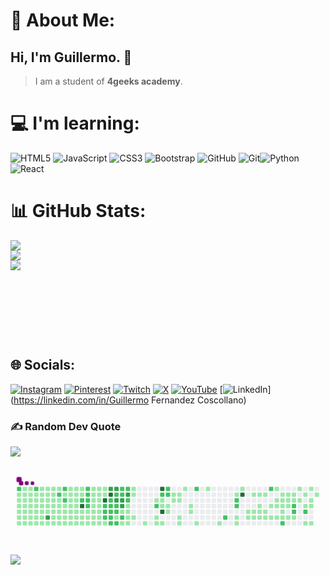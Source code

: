 # 💫 About Me:
## Hi, I'm Guillermo. 👋

> I am a student of **4geeks academy**. 

# 💻  I'm learning:
![HTML5](https://img.shields.io/badge/html5-%23E34F26.svg?style=for-the-badge&logo=html5&logoColor=white) ![JavaScript](https://img.shields.io/badge/javascript-%23323330.svg?style=for-the-badge&logo=javascript&logoColor=%23F7DF1E) ![CSS3](https://img.shields.io/badge/css3-%231572B6.svg?style=for-the-badge&logo=css3&logoColor=white) ![Bootstrap](https://img.shields.io/badge/bootstrap-%238511FA.svg?style=for-the-badge&logo=bootstrap&logoColor=white) ![GitHub](https://img.shields.io/badge/github-%23121011.svg?style=for-the-badge&logo=github&logoColor=white) ![Git](https://img.shields.io/badge/git-%23F05033.svg?style=for-the-badge&logo=git&logoColor=white)![Python](https://img.shields.io/badge/python-3670A0?style=for-the-badge&logo=python&logoColor=ffdd54) ![React](https://img.shields.io/badge/react-%2320232a.svg?style=for-the-badge&logo=react&logoColor=%2361DAFB)
# 📊 GitHub Stats:
![](https://github-readme-stats.vercel.app/api?username=Guillefc91&theme=dark&hide_border=false&include_all_commits=false&count_private=false)<br/>
![](https://github-readme-streak-stats.herokuapp.com/?user=Guillefc91&theme=dark&hide_border=false)<br/>
![](https://github-readme-stats.vercel.app/api/top-langs/?username=Guillefc91&theme=dark&hide_border=false&include_all_commits=false&count_private=false&layout=compact)
<svg viewBox="-16 -32 880 192" width="880" height="192" xmlns="http://www.w3.org/2000/svg">


## 🌐 Socials:
[![Instagram](https://img.shields.io/badge/Instagram-%23E4405F.svg?logo=Instagram&logoColor=white)](https://instagram.com/) [![Pinterest](https://img.shields.io/badge/Pinterest-%23E60023.svg?logo=Pinterest&logoColor=white)](https://pinterest.com/) [![Twitch](https://img.shields.io/badge/Twitch-%239146FF.svg?logo=Twitch&logoColor=white)](https://twitch.tv/) [![X](https://img.shields.io/badge/X-black.svg?logo=X&logoColor=white)](https://x.com/) [![YouTube](https://img.shields.io/badge/YouTube-%23FF0000.svg?logo=YouTube&logoColor=white)](https://youtube.com/) 
[![LinkedIn](https://img.shields.io/badge/LinkedIn-%230077B5.svg?logo=linkedin&logoColor=white)](https://linkedin.com/in/Guillermo Fernandez Coscollano) 

### ✍️ Random Dev Quote
![](https://quotes-github-readme.vercel.app/api?type=horizontal&theme=radical)

<svg viewBox="-16 -32 880 192" width="880" height="192" xmlns="http://www.w3.org/2000/svg"><desc>Generated with https://github.com/Platane/snk</desc><style>:root{--cb:#1b1f230a;--cs:purple;--ce:#ebedf0;--c0:#ebedf0;--c1:#9be9a8;--c2:#40c463;--c3:#30a14e;--c4:#216e39}.c{shape-rendering:geometricPrecision;fill:var(--ce);stroke-width:1px;stroke:var(--cb);animation:none 64100ms linear infinite;width:12px;height:12px}@keyframes c0{76.59%{fill:var(--c2)}76.61%,100%{fill:var(--ce)}}.c.c0{fill:var(--c2);animation-name:c0}@keyframes c1{5.61%{fill:var(--c1)}5.63%,100%{fill:var(--ce)}}.c.c1{fill:var(--c1);animation-name:c1}@keyframes c2{5.76%{fill:var(--c1)}5.78%,100%{fill:var(--ce)}}.c.c2{fill:var(--c1);animation-name:c2}@keyframes c3{5.92%{fill:var(--c1)}5.94%,100%{fill:var(--ce)}}.c.c3{fill:var(--c1);animation-name:c3}@keyframes c4{15.43%{fill:var(--c1)}15.45%,100%{fill:var(--ce)}}.c.c4{fill:var(--c1);animation-name:c4}@keyframes c5{15.59%{fill:var(--c1)}15.61%,100%{fill:var(--ce)}}.c.c5{fill:var(--c1);animation-name:c5}@keyframes c6{17.62%{fill:var(--c1)}17.64%,100%{fill:var(--ce)}}.c.c6{fill:var(--c1);animation-name:c6}@keyframes c7{0.61%{fill:var(--c1)}0.63%,100%{fill:var(--ce)}}.c.c7{fill:var(--c1);animation-name:c7}@keyframes c8{5.45%{fill:var(--c1)}5.47%,100%{fill:var(--ce)}}.c.c8{fill:var(--c1);animation-name:c8}@keyframes c9{5.29%{fill:var(--c1)}5.31%,100%{fill:var(--ce)}}.c.c9{fill:var(--c1);animation-name:c9}@keyframes ca{6.07%{fill:var(--c1)}6.09%,100%{fill:var(--ce)}}.c.ca{fill:var(--c1);animation-name:ca}@keyframes cb{15.28%{fill:var(--c1)}15.3%,100%{fill:var(--ce)}}.c.cb{fill:var(--c1);animation-name:cb}@keyframes cc{15.75%{fill:var(--c1)}15.77%,100%{fill:var(--ce)}}.c.cc{fill:var(--c1);animation-name:cc}@keyframes cd{17.46%{fill:var(--c1)}17.48%,100%{fill:var(--ce)}}.c.cd{fill:var(--c1);animation-name:cd}@keyframes ce{0.77%{fill:var(--c1)}0.79%,100%{fill:var(--ce)}}.c.ce{fill:var(--c1);animation-name:ce}@keyframes cf{0.93%{fill:var(--c1)}0.95%,100%{fill:var(--ce)}}.c.cf{fill:var(--c1);animation-name:cf}@keyframes cg{5.14%{fill:var(--c1)}5.16%,100%{fill:var(--ce)}}.c.cg{fill:var(--c1);animation-name:cg}@keyframes ch{6.23%{fill:var(--c1)}6.25%,100%{fill:var(--ce)}}.c.ch{fill:var(--c1);animation-name:ch}@keyframes ci{15.12%{fill:var(--c1)}15.14%,100%{fill:var(--ce)}}.c.ci{fill:var(--c1);animation-name:ci}@keyframes cj{15.9%{fill:var(--c1)}15.92%,100%{fill:var(--ce)}}.c.cj{fill:var(--c1);animation-name:cj}@keyframes ck{17.31%{fill:var(--c1)}17.33%,100%{fill:var(--ce)}}.c.ck{fill:var(--c1);animation-name:ck}@keyframes cl{76.12%{fill:var(--c2)}76.14%,100%{fill:var(--ce)}}.c.cl{fill:var(--c2);animation-name:cl}@keyframes cm{1.08%{fill:var(--c1)}1.1%,100%{fill:var(--ce)}}.c.cm{fill:var(--c1);animation-name:cm}@keyframes cn{4.98%{fill:var(--c1)}5%,100%{fill:var(--ce)}}.c.cn{fill:var(--c1);animation-name:cn}@keyframes co{6.39%{fill:var(--c1)}6.41%,100%{fill:var(--ce)}}.c.co{fill:var(--c1);animation-name:co}@keyframes cp{14.97%{fill:var(--c1)}14.99%,100%{fill:var(--ce)}}.c.cp{fill:var(--c1);animation-name:cp}@keyframes cq{16.06%{fill:var(--c1)}16.08%,100%{fill:var(--ce)}}.c.cq{fill:var(--c1);animation-name:cq}@keyframes cr{17.15%{fill:var(--c1)}17.17%,100%{fill:var(--ce)}}.c.cr{fill:var(--c1);animation-name:cr}@keyframes cs{19.18%{fill:var(--c1)}19.2%,100%{fill:var(--ce)}}.c.cs{fill:var(--c1);animation-name:cs}@keyframes ct{1.24%{fill:var(--c1)}1.26%,100%{fill:var(--ce)}}.c.ct{fill:var(--c1);animation-name:ct}@keyframes cu{4.83%{fill:var(--c1)}4.85%,100%{fill:var(--ce)}}.c.cu{fill:var(--c1);animation-name:cu}@keyframes cv{6.54%{fill:var(--c1)}6.56%,100%{fill:var(--ce)}}.c.cv{fill:var(--c1);animation-name:cv}@keyframes cw{14.81%{fill:var(--c1)}14.83%,100%{fill:var(--ce)}}.c.cw{fill:var(--c1);animation-name:cw}@keyframes cx{16.21%{fill:var(--c1)}16.23%,100%{fill:var(--ce)}}.c.cx{fill:var(--c1);animation-name:cx}@keyframes cy{16.37%{fill:var(--c1)}16.39%,100%{fill:var(--ce)}}.c.cy{fill:var(--c1);animation-name:cy}@keyframes cz{19.33%{fill:var(--c1)}19.35%,100%{fill:var(--ce)}}.c.cz{fill:var(--c1);animation-name:cz}@keyframes c10{1.39%{fill:var(--c1)}1.41%,100%{fill:var(--ce)}}.c.c10{fill:var(--c1);animation-name:c10}@keyframes c11{4.67%{fill:var(--c1)}4.69%,100%{fill:var(--ce)}}.c.c11{fill:var(--c1);animation-name:c11}@keyframes c12{6.7%{fill:var(--c1)}6.72%,100%{fill:var(--ce)}}.c.c12{fill:var(--c1);animation-name:c12}@keyframes c13{14.65%{fill:var(--c1)}14.67%,100%{fill:var(--ce)}}.c.c13{fill:var(--c1);animation-name:c13}@keyframes c14{85.95%{fill:var(--c3)}85.97%,100%{fill:var(--ce)}}.c.c14{fill:var(--c3);animation-name:c14}@keyframes c15{16.53%{fill:var(--c1)}16.55%,100%{fill:var(--ce)}}.c.c15{fill:var(--c1);animation-name:c15}@keyframes c16{1.71%{fill:var(--c1)}1.73%,100%{fill:var(--ce)}}.c.c16{fill:var(--c1);animation-name:c16}@keyframes c17{1.55%{fill:var(--c1)}1.57%,100%{fill:var(--ce)}}.c.c17{fill:var(--c1);animation-name:c17}@keyframes c18{4.51%{fill:var(--c1)}4.53%,100%{fill:var(--ce)}}.c.c18{fill:var(--c1);animation-name:c18}@keyframes c19{6.85%{fill:var(--c1)}6.87%,100%{fill:var(--ce)}}.c.c19{fill:var(--c1);animation-name:c19}@keyframes c1a{7.01%{fill:var(--c1)}7.03%,100%{fill:var(--ce)}}.c.c1a{fill:var(--c1);animation-name:c1a}@keyframes c1b{12.47%{fill:var(--c1)}12.49%,100%{fill:var(--ce)}}.c.c1b{fill:var(--c1);animation-name:c1b}@keyframes c1c{12.63%{fill:var(--c1)}12.65%,100%{fill:var(--ce)}}.c.c1c{fill:var(--c1);animation-name:c1c}@keyframes c1d{1.86%{fill:var(--c1)}1.88%,100%{fill:var(--ce)}}.c.c1d{fill:var(--c1);animation-name:c1d}@keyframes c1e{53.19%{fill:var(--c2)}53.21%,100%{fill:var(--ce)}}.c.c1e{fill:var(--c2);animation-name:c1e}@keyframes c1f{4.36%{fill:var(--c1)}4.38%,100%{fill:var(--ce)}}.c.c1f{fill:var(--c1);animation-name:c1f}@keyframes c1g{4.2%{fill:var(--c1)}4.22%,100%{fill:var(--ce)}}.c.c1g{fill:var(--c1);animation-name:c1g}@keyframes c1h{7.17%{fill:var(--c1)}7.19%,100%{fill:var(--ce)}}.c.c1h{fill:var(--c1);animation-name:c1h}@keyframes c1i{12.31%{fill:var(--c1)}12.33%,100%{fill:var(--ce)}}.c.c1i{fill:var(--c1);animation-name:c1i}@keyframes c1j{12.78%{fill:var(--c1)}12.8%,100%{fill:var(--ce)}}.c.c1j{fill:var(--c1);animation-name:c1j}@keyframes c1k{52.88%{fill:var(--c2)}52.9%,100%{fill:var(--ce)}}.c.c1k{fill:var(--c2);animation-name:c1k}@keyframes c1l{52.72%{fill:var(--c1)}52.74%,100%{fill:var(--ce)}}.c.c1l{fill:var(--c1);animation-name:c1l}@keyframes c1m{53.5%{fill:var(--c2)}53.52%,100%{fill:var(--ce)}}.c.c1m{fill:var(--c2);animation-name:c1m}@keyframes c1n{4.05%{fill:var(--c1)}4.07%,100%{fill:var(--ce)}}.c.c1n{fill:var(--c1);animation-name:c1n}@keyframes c1o{7.32%{fill:var(--c1)}7.34%,100%{fill:var(--ce)}}.c.c1o{fill:var(--c1);animation-name:c1o}@keyframes c1p{12.16%{fill:var(--c1)}12.18%,100%{fill:var(--ce)}}.c.c1p{fill:var(--c1);animation-name:c1p}@keyframes c1q{12.94%{fill:var(--c1)}12.96%,100%{fill:var(--ce)}}.c.c1q{fill:var(--c1);animation-name:c1q}@keyframes c1r{2.49%{fill:var(--c1)}2.51%,100%{fill:var(--ce)}}.c.c1r{fill:var(--c1);animation-name:c1r}@keyframes c1s{3.27%{fill:var(--c1)}3.29%,100%{fill:var(--ce)}}.c.c1s{fill:var(--c1);animation-name:c1s}@keyframes c1t{3.42%{fill:var(--c1)}3.44%,100%{fill:var(--ce)}}.c.c1t{fill:var(--c1);animation-name:c1t}@keyframes c1u{3.89%{fill:var(--c1)}3.91%,100%{fill:var(--ce)}}.c.c1u{fill:var(--c1);animation-name:c1u}@keyframes c1v{7.48%{fill:var(--c1)}7.5%,100%{fill:var(--ce)}}.c.c1v{fill:var(--c1);animation-name:c1v}@keyframes c1w{12%{fill:var(--c1)}12.02%,100%{fill:var(--ce)}}.c.c1w{fill:var(--c1);animation-name:c1w}@keyframes c1x{13.09%{fill:var(--c1)}13.11%,100%{fill:var(--ce)}}.c.c1x{fill:var(--c1);animation-name:c1x}@keyframes c1y{2.64%{fill:var(--c1)}2.66%,100%{fill:var(--ce)}}.c.c1y{fill:var(--c1);animation-name:c1y}@keyframes c1z{3.11%{fill:var(--c1)}3.13%,100%{fill:var(--ce)}}.c.c1z{fill:var(--c1);animation-name:c1z}@keyframes c20{3.58%{fill:var(--c1)}3.6%,100%{fill:var(--ce)}}.c.c20{fill:var(--c1);animation-name:c20}@keyframes c21{3.73%{fill:var(--c1)}3.75%,100%{fill:var(--ce)}}.c.c21{fill:var(--c1);animation-name:c21}@keyframes c22{7.63%{fill:var(--c1)}7.65%,100%{fill:var(--ce)}}.c.c22{fill:var(--c1);animation-name:c22}@keyframes c23{11.85%{fill:var(--c1)}11.87%,100%{fill:var(--ce)}}.c.c23{fill:var(--c1);animation-name:c23}@keyframes c24{13.25%{fill:var(--c1)}13.27%,100%{fill:var(--ce)}}.c.c24{fill:var(--c1);animation-name:c24}@keyframes c25{2.8%{fill:var(--c1)}2.82%,100%{fill:var(--ce)}}.c.c25{fill:var(--c1);animation-name:c25}@keyframes c26{2.95%{fill:var(--c1)}2.97%,100%{fill:var(--ce)}}.c.c26{fill:var(--c1);animation-name:c26}@keyframes c27{53.97%{fill:var(--c2)}53.99%,100%{fill:var(--ce)}}.c.c27{fill:var(--c2);animation-name:c27}@keyframes c28{87.2%{fill:var(--c4)}87.22%,100%{fill:var(--ce)}}.c.c28{fill:var(--c4);animation-name:c28}@keyframes c29{7.79%{fill:var(--c1)}7.81%,100%{fill:var(--ce)}}.c.c29{fill:var(--c1);animation-name:c29}@keyframes c2a{11.69%{fill:var(--c1)}11.71%,100%{fill:var(--ce)}}.c.c2a{fill:var(--c1);animation-name:c2a}@keyframes c2b{13.41%{fill:var(--c1)}13.43%,100%{fill:var(--ce)}}.c.c2b{fill:var(--c1);animation-name:c2b}@keyframes c2c{54.44%{fill:var(--c2)}54.46%,100%{fill:var(--ce)}}.c.c2c{fill:var(--c2);animation-name:c2c}@keyframes c2d{54.28%{fill:var(--c2)}54.3%,100%{fill:var(--ce)}}.c.c2d{fill:var(--c2);animation-name:c2d}@keyframes c2e{54.12%{fill:var(--c2)}54.14%,100%{fill:var(--ce)}}.c.c2e{fill:var(--c2);animation-name:c2e}@keyframes c2f{55.22%{fill:var(--c2)}55.24%,100%{fill:var(--ce)}}.c.c2f{fill:var(--c2);animation-name:c2f}@keyframes c2g{7.95%{fill:var(--c1)}7.97%,100%{fill:var(--ce)}}.c.c2g{fill:var(--c1);animation-name:c2g}@keyframes c2h{11.53%{fill:var(--c1)}11.55%,100%{fill:var(--ce)}}.c.c2h{fill:var(--c1);animation-name:c2h}@keyframes c2i{11.38%{fill:var(--c1)}11.4%,100%{fill:var(--ce)}}.c.c2i{fill:var(--c1);animation-name:c2i}@keyframes c2j{9.35%{fill:var(--c1)}9.37%,100%{fill:var(--ce)}}.c.c2j{fill:var(--c1);animation-name:c2j}@keyframes c2k{9.51%{fill:var(--c1)}9.53%,100%{fill:var(--ce)}}.c.c2k{fill:var(--c1);animation-name:c2k}@keyframes c2l{9.66%{fill:var(--c1)}9.68%,100%{fill:var(--ce)}}.c.c2l{fill:var(--c1);animation-name:c2l}@keyframes c2m{9.82%{fill:var(--c1)}9.84%,100%{fill:var(--ce)}}.c.c2m{fill:var(--c1);animation-name:c2m}@keyframes c2n{8.1%{fill:var(--c1)}8.12%,100%{fill:var(--ce)}}.c.c2n{fill:var(--c1);animation-name:c2n}@keyframes c2o{10.13%{fill:var(--c1)}10.15%,100%{fill:var(--ce)}}.c.c2o{fill:var(--c1);animation-name:c2o}@keyframes c2p{11.22%{fill:var(--c1)}11.24%,100%{fill:var(--ce)}}.c.c2p{fill:var(--c1);animation-name:c2p}@keyframes c2q{9.19%{fill:var(--c1)}9.21%,100%{fill:var(--ce)}}.c.c2q{fill:var(--c1);animation-name:c2q}@keyframes c2r{8.73%{fill:var(--c1)}8.75%,100%{fill:var(--ce)}}.c.c2r{fill:var(--c1);animation-name:c2r}@keyframes c2s{8.57%{fill:var(--c1)}8.59%,100%{fill:var(--ce)}}.c.c2s{fill:var(--c1);animation-name:c2s}@keyframes c2t{8.41%{fill:var(--c1)}8.43%,100%{fill:var(--ce)}}.c.c2t{fill:var(--c1);animation-name:c2t}@keyframes c2u{8.26%{fill:var(--c1)}8.28%,100%{fill:var(--ce)}}.c.c2u{fill:var(--c1);animation-name:c2u}@keyframes c2v{10.29%{fill:var(--c1)}10.31%,100%{fill:var(--ce)}}.c.c2v{fill:var(--c1);animation-name:c2v}@keyframes c2w{10.44%{fill:var(--c1)}10.46%,100%{fill:var(--ce)}}.c.c2w{fill:var(--c1);animation-name:c2w}@keyframes c2x{9.04%{fill:var(--c1)}9.06%,100%{fill:var(--ce)}}.c.c2x{fill:var(--c1);animation-name:c2x}@keyframes c2y{8.88%{fill:var(--c1)}8.9%,100%{fill:var(--ce)}}.c.c2y{fill:var(--c1);animation-name:c2y}@keyframes c2z{87.98%{fill:var(--c4)}88%,100%{fill:var(--ce)}}.c.c2z{fill:var(--c4);animation-name:c2z}@keyframes c30{55.68%{fill:var(--c2)}55.7%,100%{fill:var(--ce)}}.c.c30{fill:var(--c2);animation-name:c30}@keyframes c31{56.46%{fill:var(--c2)}56.48%,100%{fill:var(--ce)}}.c.c31{fill:var(--c2);animation-name:c31}@keyframes c32{56.62%{fill:var(--c2)}56.64%,100%{fill:var(--ce)}}.c.c32{fill:var(--c2);animation-name:c32}@keyframes c33{10.6%{fill:var(--c1)}10.62%,100%{fill:var(--ce)}}.c.c33{fill:var(--c1);animation-name:c33}@keyframes c34{83.45%{fill:var(--c3)}83.47%,100%{fill:var(--ce)}}.c.c34{fill:var(--c3);animation-name:c34}@keyframes c35{88.29%{fill:var(--c4)}88.31%,100%{fill:var(--ce)}}.c.c35{fill:var(--c4);animation-name:c35}@keyframes c36{81.89%{fill:var(--c2)}81.91%,100%{fill:var(--ce)}}.c.c36{fill:var(--c2);animation-name:c36}@keyframes c37{55.84%{fill:var(--c2)}55.86%,100%{fill:var(--ce)}}.c.c37{fill:var(--c2);animation-name:c37}@keyframes c38{56.31%{fill:var(--c2)}56.33%,100%{fill:var(--ce)}}.c.c38{fill:var(--c2);animation-name:c38}@keyframes c39{56.78%{fill:var(--c2)}56.8%,100%{fill:var(--ce)}}.c.c39{fill:var(--c2);animation-name:c39}@keyframes c3a{56.93%{fill:var(--c2)}56.95%,100%{fill:var(--ce)}}.c.c3a{fill:var(--c2);animation-name:c3a}@keyframes c3b{80.18%{fill:var(--c3)}80.2%,100%{fill:var(--ce)}}.c.c3b{fill:var(--c3);animation-name:c3b}@keyframes c3c{80.02%{fill:var(--c2)}80.04%,100%{fill:var(--ce)}}.c.c3c{fill:var(--c2);animation-name:c3c}@keyframes c3d{82.05%{fill:var(--c3)}82.07%,100%{fill:var(--ce)}}.c.c3d{fill:var(--c3);animation-name:c3d}@keyframes c3e{56%{fill:var(--c2)}56.02%,100%{fill:var(--ce)}}.c.c3e{fill:var(--c2);animation-name:c3e}@keyframes c3f{49.6%{fill:var(--c2)}49.62%,100%{fill:var(--ce)}}.c.c3f{fill:var(--c2);animation-name:c3f}@keyframes c3g{49.44%{fill:var(--c1)}49.46%,100%{fill:var(--ce)}}.c.c3g{fill:var(--c1);animation-name:c3g}@keyframes c3h{57.09%{fill:var(--c2)}57.11%,100%{fill:var(--ce)}}.c.c3h{fill:var(--c2);animation-name:c3h}@keyframes c3i{58.8%{fill:var(--c2)}58.82%,100%{fill:var(--ce)}}.c.c3i{fill:var(--c2);animation-name:c3i}@keyframes c3j{79.87%{fill:var(--c2)}79.89%,100%{fill:var(--ce)}}.c.c3j{fill:var(--c2);animation-name:c3j}@keyframes c3k{82.21%{fill:var(--c3)}82.23%,100%{fill:var(--ce)}}.c.c3k{fill:var(--c3);animation-name:c3k}@keyframes c3l{82.36%{fill:var(--c3)}82.38%,100%{fill:var(--ce)}}.c.c3l{fill:var(--c3);animation-name:c3l}@keyframes c3m{49.13%{fill:var(--c1)}49.15%,100%{fill:var(--ce)}}.c.c3m{fill:var(--c1);animation-name:c3m}@keyframes c3n{49.29%{fill:var(--c2)}49.31%,100%{fill:var(--ce)}}.c.c3n{fill:var(--c2);animation-name:c3n}@keyframes c3o{23.55%{fill:var(--c1)}23.57%,100%{fill:var(--ce)}}.c.c3o{fill:var(--c1);animation-name:c3o}@keyframes c3p{58.65%{fill:var(--c2)}58.67%,100%{fill:var(--ce)}}.c.c3p{fill:var(--c2);animation-name:c3p}@keyframes c3q{82.83%{fill:var(--c3)}82.85%,100%{fill:var(--ce)}}.c.c3q{fill:var(--c3);animation-name:c3q}@keyframes c3r{58.02%{fill:var(--c2)}58.04%,100%{fill:var(--ce)}}.c.c3r{fill:var(--c2);animation-name:c3r}@keyframes c3s{22.61%{fill:var(--c1)}22.63%,100%{fill:var(--ce)}}.c.c3s{fill:var(--c1);animation-name:c3s}@keyframes c3t{22.77%{fill:var(--c1)}22.79%,100%{fill:var(--ce)}}.c.c3t{fill:var(--c1);animation-name:c3t}@keyframes c3u{22.92%{fill:var(--c1)}22.94%,100%{fill:var(--ce)}}.c.c3u{fill:var(--c1);animation-name:c3u}@keyframes c3v{23.39%{fill:var(--c1)}23.41%,100%{fill:var(--ce)}}.c.c3v{fill:var(--c1);animation-name:c3v}@keyframes c3w{21.99%{fill:var(--c1)}22.01%,100%{fill:var(--ce)}}.c.c3w{fill:var(--c1);animation-name:c3w}@keyframes c3x{22.14%{fill:var(--c1)}22.16%,100%{fill:var(--ce)}}.c.c3x{fill:var(--c1);animation-name:c3x}@keyframes c3y{23.08%{fill:var(--c1)}23.1%,100%{fill:var(--ce)}}.c.c3y{fill:var(--c1);animation-name:c3y}@keyframes c3z{24.48%{fill:var(--c1)}24.5%,100%{fill:var(--ce)}}.c.c3z{fill:var(--c1);animation-name:c3z}@keyframes c40{26.04%{fill:var(--c1)}26.06%,100%{fill:var(--ce)}}.c.c40{fill:var(--c1);animation-name:c40}@keyframes c41{61.14%{fill:var(--c2)}61.16%,100%{fill:var(--ce)}}.c.c41{fill:var(--c2);animation-name:c41}@keyframes c42{25.26%{fill:var(--c1)}25.28%,100%{fill:var(--ce)}}.c.c42{fill:var(--c1);animation-name:c42}@keyframes c43{24.79%{fill:var(--c1)}24.81%,100%{fill:var(--ce)}}.c.c43{fill:var(--c1);animation-name:c43}@keyframes c44{89.85%{fill:var(--c4)}89.87%,100%{fill:var(--ce)}}.c.c44{fill:var(--c4);animation-name:c44}@keyframes c45{60.68%{fill:var(--c2)}60.7%,100%{fill:var(--ce)}}.c.c45{fill:var(--c2);animation-name:c45}@keyframes c46{26.2%{fill:var(--c1)}26.22%,100%{fill:var(--ce)}}.c.c46{fill:var(--c1);animation-name:c46}@keyframes c47{26.36%{fill:var(--c1)}26.38%,100%{fill:var(--ce)}}.c.c47{fill:var(--c1);animation-name:c47}@keyframes c48{90.79%{fill:var(--c4)}90.81%,100%{fill:var(--ce)}}.c.c48{fill:var(--c4);animation-name:c48}@keyframes c49{24.95%{fill:var(--c1)}24.97%,100%{fill:var(--ce)}}.c.c49{fill:var(--c1);animation-name:c49}@keyframes c4a{60.36%{fill:var(--c2)}60.38%,100%{fill:var(--ce)}}.c.c4a{fill:var(--c2);animation-name:c4a}@keyframes c4b{60.52%{fill:var(--c2)}60.54%,100%{fill:var(--ce)}}.c.c4b{fill:var(--c2);animation-name:c4b}@keyframes c4c{26.51%{fill:var(--c1)}26.53%,100%{fill:var(--ce)}}.c.c4c{fill:var(--c1);animation-name:c4c}@keyframes c4d{26.67%{fill:var(--c1)}26.69%,100%{fill:var(--ce)}}.c.c4d{fill:var(--c1);animation-name:c4d}@keyframes c4e{29.16%{fill:var(--c1)}29.18%,100%{fill:var(--ce)}}.c.c4e{fill:var(--c1);animation-name:c4e}@keyframes c4f{29.32%{fill:var(--c1)}29.34%,100%{fill:var(--ce)}}.c.c4f{fill:var(--c1);animation-name:c4f}@keyframes c4g{29.01%{fill:var(--c1)}29.03%,100%{fill:var(--ce)}}.c.c4g{fill:var(--c1);animation-name:c4g}@keyframes c4h{28.85%{fill:var(--c1)}28.87%,100%{fill:var(--ce)}}.c.c4h{fill:var(--c1);animation-name:c4h}@keyframes c4i{27.14%{fill:var(--c1)}27.16%,100%{fill:var(--ce)}}.c.c4i{fill:var(--c1);animation-name:c4i}@keyframes c4j{27.29%{fill:var(--c1)}27.31%,100%{fill:var(--ce)}}.c.c4j{fill:var(--c1);animation-name:c4j}@keyframes c4k{29.94%{fill:var(--c1)}29.96%,100%{fill:var(--ce)}}.c.c4k{fill:var(--c1);animation-name:c4k}@keyframes c4l{28.38%{fill:var(--c1)}28.4%,100%{fill:var(--ce)}}.c.c4l{fill:var(--c1);animation-name:c4l}@keyframes c4m{28.23%{fill:var(--c1)}28.25%,100%{fill:var(--ce)}}.c.c4m{fill:var(--c1);animation-name:c4m}@keyframes c4n{62.7%{fill:var(--c2)}62.72%,100%{fill:var(--ce)}}.c.c4n{fill:var(--c2);animation-name:c4n}@keyframes c4o{27.76%{fill:var(--c1)}27.78%,100%{fill:var(--ce)}}.c.c4o{fill:var(--c1);animation-name:c4o}@keyframes c4p{30.88%{fill:var(--c1)}30.9%,100%{fill:var(--ce)}}.c.c4p{fill:var(--c1);animation-name:c4p}@keyframes c4q{43.98%{fill:var(--c1)}44%,100%{fill:var(--ce)}}.c.c4q{fill:var(--c1);animation-name:c4q}@keyframes c4r{64.89%{fill:var(--c2)}64.91%,100%{fill:var(--ce)}}.c.c4r{fill:var(--c2);animation-name:c4r}@keyframes c4s{45.23%{fill:var(--c1)}45.25%,100%{fill:var(--ce)}}.c.c4s{fill:var(--c1);animation-name:c4s}@keyframes c4t{64.11%{fill:var(--c2)}64.13%,100%{fill:var(--ce)}}.c.c4t{fill:var(--c2);animation-name:c4t}@keyframes c4u{64.26%{fill:var(--c2)}64.28%,100%{fill:var(--ce)}}.c.c4u{fill:var(--c2);animation-name:c4u}@keyframes c4v{43.36%{fill:var(--c1)}43.38%,100%{fill:var(--ce)}}.c.c4v{fill:var(--c1);animation-name:c4v}@keyframes c4w{43.2%{fill:var(--c1)}43.22%,100%{fill:var(--ce)}}.c.c4w{fill:var(--c1);animation-name:c4w}@keyframes c4x{31.82%{fill:var(--c1)}31.84%,100%{fill:var(--ce)}}.c.c4x{fill:var(--c1);animation-name:c4x}@keyframes c4y{93.44%{fill:var(--c4)}93.46%,100%{fill:var(--ce)}}.c.c4y{fill:var(--c4);animation-name:c4y}@keyframes c4z{41.96%{fill:var(--c1)}41.98%,100%{fill:var(--ce)}}.c.c4z{fill:var(--c1);animation-name:c4z}@keyframes c50{42.11%{fill:var(--c1)}42.13%,100%{fill:var(--ce)}}.c.c50{fill:var(--c1);animation-name:c50}@keyframes c51{32.28%{fill:var(--c1)}32.3%,100%{fill:var(--ce)}}.c.c51{fill:var(--c1);animation-name:c51}@keyframes c52{41.8%{fill:var(--c1)}41.82%,100%{fill:var(--ce)}}.c.c52{fill:var(--c1);animation-name:c52}@keyframes c53{42.27%{fill:var(--c1)}42.29%,100%{fill:var(--ce)}}.c.c53{fill:var(--c1);animation-name:c53}@keyframes c54{32.44%{fill:var(--c1)}32.46%,100%{fill:var(--ce)}}.c.c54{fill:var(--c1);animation-name:c54}@keyframes c55{40.55%{fill:var(--c1)}40.57%,100%{fill:var(--ce)}}.c.c55{fill:var(--c1);animation-name:c55}@keyframes c56{40.71%{fill:var(--c1)}40.73%,100%{fill:var(--ce)}}.c.c56{fill:var(--c1);animation-name:c56}@keyframes c57{42.42%{fill:var(--c1)}42.44%,100%{fill:var(--ce)}}.c.c57{fill:var(--c1);animation-name:c57}@keyframes c58{32.6%{fill:var(--c1)}32.62%,100%{fill:var(--ce)}}.c.c58{fill:var(--c1);animation-name:c58}@keyframes c59{40.86%{fill:var(--c1)}40.88%,100%{fill:var(--ce)}}.c.c59{fill:var(--c1);animation-name:c59}@keyframes c5a{41.02%{fill:var(--c1)}41.04%,100%{fill:var(--ce)}}.c.c5a{fill:var(--c1);animation-name:c5a}@keyframes c5b{69.41%{fill:var(--c2)}69.43%,100%{fill:var(--ce)}}.c.c5b{fill:var(--c2);animation-name:c5b}@keyframes c5c{40.24%{fill:var(--c1)}40.26%,100%{fill:var(--ce)}}.c.c5c{fill:var(--c1);animation-name:c5c}@keyframes c5d{41.18%{fill:var(--c1)}41.2%,100%{fill:var(--ce)}}.c.c5d{fill:var(--c1);animation-name:c5d}@keyframes c5e{39.62%{fill:var(--c1)}39.64%,100%{fill:var(--ce)}}.c.c5e{fill:var(--c1);animation-name:c5e}@keyframes c5f{35.25%{fill:var(--c1)}35.27%,100%{fill:var(--ce)}}.c.c5f{fill:var(--c1);animation-name:c5f}@keyframes c5g{35.4%{fill:var(--c1)}35.42%,100%{fill:var(--ce)}}.c.c5g{fill:var(--c1);animation-name:c5g}@keyframes c5h{36.34%{fill:var(--c1)}36.36%,100%{fill:var(--ce)}}.c.c5h{fill:var(--c1);animation-name:c5h}@keyframes c5i{33.06%{fill:var(--c1)}33.08%,100%{fill:var(--ce)}}.c.c5i{fill:var(--c1);animation-name:c5i}@keyframes c5j{35.09%{fill:var(--c1)}35.11%,100%{fill:var(--ce)}}.c.c5j{fill:var(--c1);animation-name:c5j}@keyframes c5k{35.56%{fill:var(--c1)}35.58%,100%{fill:var(--ce)}}.c.c5k{fill:var(--c1);animation-name:c5k}@keyframes c5l{36.03%{fill:var(--c1)}36.05%,100%{fill:var(--ce)}}.c.c5l{fill:var(--c1);animation-name:c5l}@keyframes c5m{36.5%{fill:var(--c1)}36.52%,100%{fill:var(--ce)}}.c.c5m{fill:var(--c1);animation-name:c5m}@keyframes c5n{66.6%{fill:var(--c2)}66.62%,100%{fill:var(--ce)}}.c.c5n{fill:var(--c2);animation-name:c5n}@keyframes c5o{33.22%{fill:var(--c1)}33.24%,100%{fill:var(--ce)}}.c.c5o{fill:var(--c1);animation-name:c5o}@keyframes c5p{34.94%{fill:var(--c1)}34.96%,100%{fill:var(--ce)}}.c.c5p{fill:var(--c1);animation-name:c5p}@keyframes c5q{35.72%{fill:var(--c1)}35.74%,100%{fill:var(--ce)}}.c.c5q{fill:var(--c1);animation-name:c5q}@keyframes c5r{36.65%{fill:var(--c1)}36.67%,100%{fill:var(--ce)}}.c.c5r{fill:var(--c1);animation-name:c5r}@keyframes c5s{33.38%{fill:var(--c1)}33.4%,100%{fill:var(--ce)}}.c.c5s{fill:var(--c1);animation-name:c5s}@keyframes c5t{34.78%{fill:var(--c1)}34.8%,100%{fill:var(--ce)}}.c.c5t{fill:var(--c1);animation-name:c5t}@keyframes c5u{67.38%{fill:var(--c2)}67.4%,100%{fill:var(--ce)}}.c.c5u{fill:var(--c2);animation-name:c5u}@keyframes c5v{67.23%{fill:var(--c2)}67.25%,100%{fill:var(--ce)}}.c.c5v{fill:var(--c2);animation-name:c5v}@keyframes c5w{36.81%{fill:var(--c1)}36.83%,100%{fill:var(--ce)}}.c.c5w{fill:var(--c1);animation-name:c5w}@keyframes c5x{38.99%{fill:var(--c1)}39.01%,100%{fill:var(--ce)}}.c.c5x{fill:var(--c1);animation-name:c5x}@keyframes c5y{34.62%{fill:var(--c1)}34.64%,100%{fill:var(--ce)}}.c.c5y{fill:var(--c1);animation-name:c5y}@keyframes c5z{33.69%{fill:var(--c1)}33.71%,100%{fill:var(--ce)}}.c.c5z{fill:var(--c1);animation-name:c5z}@keyframes c60{34.31%{fill:var(--c1)}34.33%,100%{fill:var(--ce)}}.c.c60{fill:var(--c1);animation-name:c60}@keyframes c61{67.85%{fill:var(--c2)}67.87%,100%{fill:var(--ce)}}.c.c61{fill:var(--c2);animation-name:c61}@keyframes c62{37.28%{fill:var(--c1)}37.3%,100%{fill:var(--ce)}}.c.c62{fill:var(--c1);animation-name:c62}@keyframes c63{38.68%{fill:var(--c1)}38.7%,100%{fill:var(--ce)}}.c.c63{fill:var(--c1);animation-name:c63}@keyframes c64{34%{fill:var(--c1)}34.02%,100%{fill:var(--ce)}}.c.c64{fill:var(--c1);animation-name:c64}@keyframes c65{34.16%{fill:var(--c1)}34.18%,100%{fill:var(--ce)}}.c.c65{fill:var(--c1);animation-name:c65}@keyframes c66{37.43%{fill:var(--c1)}37.45%,100%{fill:var(--ce)}}.c.c66{fill:var(--c1);animation-name:c66}@keyframes c67{38.37%{fill:var(--c1)}38.39%,100%{fill:var(--ce)}}.c.c67{fill:var(--c1);animation-name:c67}.u{transform-origin:0 0;transform:scale(0,1);animation:none linear 64100ms infinite}@keyframes u0{0.61%{transform:scale(0.000,1)}0.63%,0.77%{transform:scale(0.006,1)}0.79%,0.93%{transform:scale(0.012,1)}0.95%,1.08%{transform:scale(0.018,1)}1.1%,1.24%{transform:scale(0.024,1)}1.26%,1.39%{transform:scale(0.030,1)}1.41%,1.55%{transform:scale(0.036,1)}1.57%,1.71%{transform:scale(0.041,1)}1.73%,1.86%{transform:scale(0.047,1)}1.88%,2.49%{transform:scale(0.053,1)}2.51%,2.64%{transform:scale(0.059,1)}2.66%,2.8%{transform:scale(0.065,1)}2.82%,2.95%{transform:scale(0.071,1)}2.97%,3.11%{transform:scale(0.077,1)}3.13%,3.27%{transform:scale(0.083,1)}3.29%,3.42%{transform:scale(0.089,1)}3.44%,3.58%{transform:scale(0.095,1)}3.6%,3.73%{transform:scale(0.101,1)}3.75%,3.89%{transform:scale(0.107,1)}3.91%,4.05%{transform:scale(0.112,1)}4.07%,4.2%{transform:scale(0.118,1)}4.22%,4.36%{transform:scale(0.124,1)}4.38%,4.51%{transform:scale(0.130,1)}4.53%,4.67%{transform:scale(0.136,1)}4.69%,4.83%{transform:scale(0.142,1)}4.85%,4.98%{transform:scale(0.148,1)}5%,5.14%{transform:scale(0.154,1)}5.16%,5.29%{transform:scale(0.160,1)}5.31%,5.45%{transform:scale(0.166,1)}5.47%,5.61%{transform:scale(0.172,1)}5.63%,5.76%{transform:scale(0.178,1)}5.78%,5.92%{transform:scale(0.183,1)}5.94%,6.07%{transform:scale(0.189,1)}6.09%,6.23%{transform:scale(0.195,1)}6.25%,6.39%{transform:scale(0.201,1)}6.41%,6.54%{transform:scale(0.207,1)}6.56%,6.7%{transform:scale(0.213,1)}6.72%,6.85%{transform:scale(0.219,1)}6.87%,7.01%{transform:scale(0.225,1)}7.03%,7.17%{transform:scale(0.231,1)}7.19%,7.32%{transform:scale(0.237,1)}7.34%,7.48%{transform:scale(0.243,1)}7.5%,7.63%{transform:scale(0.249,1)}7.65%,7.79%{transform:scale(0.254,1)}7.81%,7.95%{transform:scale(0.260,1)}7.97%,8.1%{transform:scale(0.266,1)}8.12%,8.26%{transform:scale(0.272,1)}8.28%,8.41%{transform:scale(0.278,1)}8.43%,8.57%{transform:scale(0.284,1)}8.59%,8.73%{transform:scale(0.290,1)}8.75%,8.88%{transform:scale(0.296,1)}8.9%,9.04%{transform:scale(0.302,1)}9.06%,9.19%{transform:scale(0.308,1)}9.21%,9.35%{transform:scale(0.314,1)}9.37%,9.51%{transform:scale(0.320,1)}9.53%,9.66%{transform:scale(0.325,1)}9.68%,9.82%{transform:scale(0.331,1)}9.84%,10.13%{transform:scale(0.337,1)}10.15%,10.29%{transform:scale(0.343,1)}10.31%,10.44%{transform:scale(0.349,1)}10.46%,10.6%{transform:scale(0.355,1)}10.62%,11.22%{transform:scale(0.361,1)}11.24%,11.38%{transform:scale(0.367,1)}11.4%,11.53%{transform:scale(0.373,1)}11.55%,11.69%{transform:scale(0.379,1)}11.71%,11.85%{transform:scale(0.385,1)}11.87%,12%{transform:scale(0.391,1)}12.02%,12.16%{transform:scale(0.396,1)}12.18%,12.31%{transform:scale(0.402,1)}12.33%,12.47%{transform:scale(0.408,1)}12.49%,12.63%{transform:scale(0.414,1)}12.65%,12.78%{transform:scale(0.420,1)}12.8%,12.94%{transform:scale(0.426,1)}12.96%,13.09%{transform:scale(0.432,1)}13.11%,13.25%{transform:scale(0.438,1)}13.27%,13.41%{transform:scale(0.444,1)}13.43%,14.65%{transform:scale(0.450,1)}14.67%,14.81%{transform:scale(0.456,1)}14.83%,14.97%{transform:scale(0.462,1)}14.99%,15.12%{transform:scale(0.467,1)}15.14%,15.28%{transform:scale(0.473,1)}15.3%,15.43%{transform:scale(0.479,1)}15.45%,15.59%{transform:scale(0.485,1)}15.61%,15.75%{transform:scale(0.491,1)}15.77%,15.9%{transform:scale(0.497,1)}15.92%,16.06%{transform:scale(0.503,1)}16.08%,16.21%{transform:scale(0.509,1)}16.23%,16.37%{transform:scale(0.515,1)}16.39%,16.53%{transform:scale(0.521,1)}16.55%,17.15%{transform:scale(0.527,1)}17.17%,17.31%{transform:scale(0.533,1)}17.33%,17.46%{transform:scale(0.538,1)}17.48%,17.62%{transform:scale(0.544,1)}17.64%,19.18%{transform:scale(0.550,1)}19.2%,19.33%{transform:scale(0.556,1)}19.35%,21.99%{transform:scale(0.562,1)}22.01%,22.14%{transform:scale(0.568,1)}22.16%,22.61%{transform:scale(0.574,1)}22.63%,22.77%{transform:scale(0.580,1)}22.79%,22.92%{transform:scale(0.586,1)}22.94%,23.08%{transform:scale(0.592,1)}23.1%,23.39%{transform:scale(0.598,1)}23.41%,23.55%{transform:scale(0.604,1)}23.57%,24.48%{transform:scale(0.609,1)}24.5%,24.79%{transform:scale(0.615,1)}24.81%,24.95%{transform:scale(0.621,1)}24.97%,25.26%{transform:scale(0.627,1)}25.28%,26.04%{transform:scale(0.633,1)}26.06%,26.2%{transform:scale(0.639,1)}26.22%,26.36%{transform:scale(0.645,1)}26.38%,26.51%{transform:scale(0.651,1)}26.53%,26.67%{transform:scale(0.657,1)}26.69%,27.14%{transform:scale(0.663,1)}27.16%,27.29%{transform:scale(0.669,1)}27.31%,27.76%{transform:scale(0.675,1)}27.78%,28.23%{transform:scale(0.680,1)}28.25%,28.38%{transform:scale(0.686,1)}28.4%,28.85%{transform:scale(0.692,1)}28.87%,29.01%{transform:scale(0.698,1)}29.03%,29.16%{transform:scale(0.704,1)}29.18%,29.32%{transform:scale(0.710,1)}29.34%,29.94%{transform:scale(0.716,1)}29.96%,30.88%{transform:scale(0.722,1)}30.9%,31.82%{transform:scale(0.728,1)}31.84%,32.28%{transform:scale(0.734,1)}32.3%,32.44%{transform:scale(0.740,1)}32.46%,32.6%{transform:scale(0.746,1)}32.62%,33.06%{transform:scale(0.751,1)}33.08%,33.22%{transform:scale(0.757,1)}33.24%,33.38%{transform:scale(0.763,1)}33.4%,33.69%{transform:scale(0.769,1)}33.71%,34%{transform:scale(0.775,1)}34.02%,34.16%{transform:scale(0.781,1)}34.18%,34.31%{transform:scale(0.787,1)}34.33%,34.62%{transform:scale(0.793,1)}34.64%,34.78%{transform:scale(0.799,1)}34.8%,34.94%{transform:scale(0.805,1)}34.96%,35.09%{transform:scale(0.811,1)}35.11%,35.25%{transform:scale(0.817,1)}35.27%,35.4%{transform:scale(0.822,1)}35.42%,35.56%{transform:scale(0.828,1)}35.58%,35.72%{transform:scale(0.834,1)}35.74%,36.03%{transform:scale(0.840,1)}36.05%,36.34%{transform:scale(0.846,1)}36.36%,36.5%{transform:scale(0.852,1)}36.52%,36.65%{transform:scale(0.858,1)}36.67%,36.81%{transform:scale(0.864,1)}36.83%,37.28%{transform:scale(0.870,1)}37.3%,37.43%{transform:scale(0.876,1)}37.45%,38.37%{transform:scale(0.882,1)}38.39%,38.68%{transform:scale(0.888,1)}38.7%,38.99%{transform:scale(0.893,1)}39.01%,39.62%{transform:scale(0.899,1)}39.64%,40.24%{transform:scale(0.905,1)}40.26%,40.55%{transform:scale(0.911,1)}40.57%,40.71%{transform:scale(0.917,1)}40.73%,40.86%{transform:scale(0.923,1)}40.88%,41.02%{transform:scale(0.929,1)}41.04%,41.18%{transform:scale(0.935,1)}41.2%,41.8%{transform:scale(0.941,1)}41.82%,41.96%{transform:scale(0.947,1)}41.98%,42.11%{transform:scale(0.953,1)}42.13%,42.27%{transform:scale(0.959,1)}42.29%,42.42%{transform:scale(0.964,1)}42.44%,43.2%{transform:scale(0.970,1)}43.22%,43.36%{transform:scale(0.976,1)}43.38%,43.98%{transform:scale(0.982,1)}44%,45.23%{transform:scale(0.988,1)}45.25%,49.13%{transform:scale(0.994,1)}49.15%,100%{transform:scale(1.000,1)}}.u.u0{fill:var(--c1);animation-name:u0;transform-origin:0.0px 0}@keyframes u1{49.29%{transform:scale(0.000,1)}49.31%,100%{transform:scale(1.000,1)}}.u.u1{fill:var(--c2);animation-name:u1;transform-origin:639.8px 0}@keyframes u2{49.44%{transform:scale(0.000,1)}49.46%,100%{transform:scale(1.000,1)}}.u.u2{fill:var(--c1);animation-name:u2;transform-origin:643.6px 0}@keyframes u3{49.6%{transform:scale(0.000,1)}49.62%,100%{transform:scale(1.000,1)}}.u.u3{fill:var(--c2);animation-name:u3;transform-origin:647.4px 0}@keyframes u4{52.72%{transform:scale(0.000,1)}52.74%,100%{transform:scale(1.000,1)}}.u.u4{fill:var(--c1);animation-name:u4;transform-origin:651.1px 0}@keyframes u5{52.88%{transform:scale(0.000,1)}52.9%,53.19%{transform:scale(0.027,1)}53.21%,53.5%{transform:scale(0.054,1)}53.52%,53.97%{transform:scale(0.081,1)}53.99%,54.12%{transform:scale(0.108,1)}54.14%,54.28%{transform:scale(0.135,1)}54.3%,54.44%{transform:scale(0.162,1)}54.46%,55.22%{transform:scale(0.189,1)}55.24%,55.68%{transform:scale(0.216,1)}55.7%,55.84%{transform:scale(0.243,1)}55.86%,56%{transform:scale(0.270,1)}56.02%,56.31%{transform:scale(0.297,1)}56.33%,56.46%{transform:scale(0.324,1)}56.48%,56.62%{transform:scale(0.351,1)}56.64%,56.78%{transform:scale(0.378,1)}56.8%,56.93%{transform:scale(0.405,1)}56.95%,57.09%{transform:scale(0.432,1)}57.11%,58.02%{transform:scale(0.459,1)}58.04%,58.65%{transform:scale(0.486,1)}58.67%,58.8%{transform:scale(0.514,1)}58.82%,60.36%{transform:scale(0.541,1)}60.38%,60.52%{transform:scale(0.568,1)}60.54%,60.68%{transform:scale(0.595,1)}60.7%,61.14%{transform:scale(0.622,1)}61.16%,62.7%{transform:scale(0.649,1)}62.72%,64.11%{transform:scale(0.676,1)}64.13%,64.26%{transform:scale(0.703,1)}64.28%,64.89%{transform:scale(0.730,1)}64.91%,66.6%{transform:scale(0.757,1)}66.62%,67.23%{transform:scale(0.784,1)}67.25%,67.38%{transform:scale(0.811,1)}67.4%,67.85%{transform:scale(0.838,1)}67.87%,69.41%{transform:scale(0.865,1)}69.43%,76.12%{transform:scale(0.892,1)}76.14%,76.59%{transform:scale(0.919,1)}76.61%,79.87%{transform:scale(0.946,1)}79.89%,80.02%{transform:scale(0.973,1)}80.04%,100%{transform:scale(1.000,1)}}.u.u5{fill:var(--c2);animation-name:u5;transform-origin:654.9px 0}@keyframes u6{80.18%{transform:scale(0.000,1)}80.2%,100%{transform:scale(1.000,1)}}.u.u6{fill:var(--c3);animation-name:u6;transform-origin:795.0px 0}@keyframes u7{81.89%{transform:scale(0.000,1)}81.91%,100%{transform:scale(1.000,1)}}.u.u7{fill:var(--c2);animation-name:u7;transform-origin:798.8px 0}@keyframes u8{82.05%{transform:scale(0.000,1)}82.07%,82.21%{transform:scale(0.167,1)}82.23%,82.36%{transform:scale(0.333,1)}82.38%,82.83%{transform:scale(0.500,1)}82.85%,83.45%{transform:scale(0.667,1)}83.47%,85.95%{transform:scale(0.833,1)}85.97%,100%{transform:scale(1.000,1)}}.u.u8{fill:var(--c3);animation-name:u8;transform-origin:802.6px 0}@keyframes u9{87.2%{transform:scale(0.000,1)}87.22%,87.98%{transform:scale(0.167,1)}88%,88.29%{transform:scale(0.333,1)}88.31%,89.85%{transform:scale(0.500,1)}89.87%,90.79%{transform:scale(0.667,1)}90.81%,93.44%{transform:scale(0.833,1)}93.46%,100%{transform:scale(1.000,1)}}.u.u9{fill:var(--c4);animation-name:u9;transform-origin:825.3px 0}.s{shape-rendering:geometricPrecision;fill:var(--cs);animation:none linear 64100ms infinite}@keyframes s0{0%,76.76%,99.84%{transform:translate(0px,-16px)}0.16%{transform:translate(0px,-32px)}0.31%{transform:translate(16px,-32px)}0.62%{transform:translate(16px,0px)}0.78%{transform:translate(32px,0px)}0.94%{transform:translate(32px,16px)}1.56%{transform:translate(96px,16px)}1.72%{transform:translate(96px,0px)}1.87%,19.66%,53.04%{transform:translate(112px,0px)}2.03%,19.81%{transform:translate(112px,-16px)}2.34%{transform:translate(144px,-16px)}2.5%{transform:translate(144px,0px)}2.81%{transform:translate(176px,0px)}2.96%{transform:translate(176px,16px)}3.28%,52.57%{transform:translate(144px,16px)}3.43%{transform:translate(144px,32px)}3.59%{transform:translate(160px,32px)}3.74%{transform:translate(160px,48px)}4.21%{transform:translate(112px,48px)}4.37%{transform:translate(112px,32px)}5.3%{transform:translate(16px,32px)}5.46%{transform:translate(16px,16px)}5.62%{transform:translate(0px,16px)}5.93%{transform:translate(0px,48px)}6.86%{transform:translate(96px,48px)}7.02%{transform:translate(96px,64px)}8.27%{transform:translate(224px,64px)}8.74%{transform:translate(224px,16px)}8.89%{transform:translate(240px,16px)}9.05%{transform:translate(240px,0px)}9.36%,54.6%{transform:translate(208px,0px)}10.14%{transform:translate(208px,80px)}10.3%{transform:translate(224px,80px)}10.45%,11.08%{transform:translate(224px,96px)}10.61%{transform:translate(240px,96px)}10.76%{transform:translate(240px,112px)}10.92%{transform:translate(224px,112px)}11.39%{transform:translate(192px,96px)}11.54%{transform:translate(192px,80px)}12.48%{transform:translate(96px,80px)}12.64%{transform:translate(96px,96px)}13.42%{transform:translate(176px,96px)}13.73%{transform:translate(176px,64px)}15.44%{transform:translate(0px,64px)}15.6%,17.78%{transform:translate(0px,80px)}16.22%,18.41%{transform:translate(64px,80px)}16.38%,17%{transform:translate(64px,96px)}16.54%{transform:translate(80px,96px)}16.69%{transform:translate(80px,112px)}16.85%{transform:translate(64px,112px)}17.63%{transform:translate(0px,96px)}19.19%,99.06%{transform:translate(64px,0px)}21.84%{transform:translate(320px,-16px)}22.46%{transform:translate(320px,48px)}22.62%,82.53%{transform:translate(304px,48px)}22.93%{transform:translate(304px,80px)}23.09%{transform:translate(320px,80px)}23.24%{transform:translate(320px,96px)}23.56%{transform:translate(288px,96px)}23.71%,50.23%{transform:translate(288px,112px)}24.34%{transform:translate(352px,112px)}24.49%{transform:translate(352px,96px)}24.96%{transform:translate(400px,96px)}25.12%{transform:translate(400px,80px)}25.27%{transform:translate(384px,80px)}25.43%{transform:translate(384px,64px)}25.59%,48.36%{transform:translate(368px,64px)}25.9%,48.05%{transform:translate(368px,32px)}26.21%{transform:translate(400px,32px)}26.37%{transform:translate(400px,48px)}26.52%{transform:translate(416px,48px)}26.68%{transform:translate(416px,64px)}26.99%{transform:translate(448px,64px)}27.3%{transform:translate(448px,96px)}27.77%{transform:translate(496px,96px)}28.08%{transform:translate(496px,64px)}28.24%{transform:translate(480px,64px)}28.55%{transform:translate(480px,32px)}28.86%{transform:translate(448px,32px)}29.02%{transform:translate(448px,16px)}29.17%{transform:translate(432px,16px)}29.33%{transform:translate(432px,32px)}29.64%{transform:translate(464px,32px)}29.95%{transform:translate(464px,0px)}30.11%{transform:translate(480px,0px)}30.27%{transform:translate(480px,-16px)}30.73%{transform:translate(528px,-16px)}30.89%{transform:translate(528px,0px)}32.14%{transform:translate(656px,0px)}32.29%{transform:translate(656px,16px)}33.7%{transform:translate(800px,16px)}33.85%,34.48%{transform:translate(800px,32px)}34.01%{transform:translate(816px,32px)}34.17%{transform:translate(816px,48px)}34.32%,67.71%{transform:translate(800px,48px)}35.26%{transform:translate(720px,32px)}35.41%{transform:translate(720px,48px)}35.73%{transform:translate(752px,48px)}35.88%{transform:translate(752px,64px)}36.19%{transform:translate(720px,64px)}36.35%{transform:translate(720px,80px)}37.13%{transform:translate(800px,80px)}37.29%{transform:translate(800px,96px)}37.6%{transform:translate(832px,96px)}38.53%{transform:translate(832px,0px)}39.63%{transform:translate(720px,0px)}39.78%{transform:translate(720px,16px)}39.94%{transform:translate(704px,16px)}40.25%{transform:translate(704px,48px)}40.56%{transform:translate(672px,48px)}40.72%{transform:translate(672px,64px)}40.87%{transform:translate(688px,64px)}41.03%{transform:translate(688px,80px)}41.19%{transform:translate(704px,80px)}41.34%{transform:translate(704px,64px)}41.97%{transform:translate(640px,64px)}42.12%{transform:translate(640px,80px)}42.43%{transform:translate(672px,80px)}42.59%{transform:translate(672px,96px)}43.21%{transform:translate(608px,96px)}43.37%{transform:translate(608px,80px)}43.53%{transform:translate(592px,80px)}43.68%{transform:translate(592px,96px)}43.99%{transform:translate(560px,96px)}44.31%{transform:translate(560px,64px)}44.62%{transform:translate(592px,64px)}45.09%{transform:translate(592px,16px)}45.24%{transform:translate(608px,16px)}45.4%,63.81%{transform:translate(608px,0px)}45.55%{transform:translate(592px,0px)}45.87%{transform:translate(592px,32px)}49.14%,49.77%{transform:translate(288px,64px)}49.3%{transform:translate(288px,80px)}49.45%{transform:translate(272px,80px)}49.61%,56.16%{transform:translate(272px,64px)}51.64%{transform:translate(144px,112px)}52.73%,53.35%{transform:translate(128px,16px)}52.89%{transform:translate(128px,0px)}53.2%{transform:translate(112px,16px)}53.51%{transform:translate(128px,32px)}54.13%{transform:translate(192px,32px)}54.45%{transform:translate(192px,0px)}54.76%{transform:translate(208px,16px)}54.91%{transform:translate(192px,16px)}55.23%{transform:translate(192px,48px)}56.01%{transform:translate(272px,48px)}56.47%{transform:translate(240px,64px)}56.63%{transform:translate(240px,80px)}56.79%{transform:translate(256px,80px)}56.94%{transform:translate(256px,96px)}57.41%{transform:translate(304px,96px)}58.03%{transform:translate(304px,32px)}58.19%{transform:translate(320px,32px)}58.5%{transform:translate(320px,0px)}58.81%{transform:translate(288px,0px)}58.97%,79.56%{transform:translate(288px,-16px)}60.22%{transform:translate(416px,-16px)}60.53%,90.17%{transform:translate(416px,16px)}60.84%{transform:translate(384px,16px)}61.15%{transform:translate(384px,48px)}62.25%{transform:translate(496px,48px)}62.71%{transform:translate(496px,0px)}64.27%{transform:translate(608px,48px)}64.59%{transform:translate(576px,48px)}64.9%{transform:translate(576px,80px)}66.46%{transform:translate(736px,80px)}66.61%{transform:translate(736px,96px)}66.93%{transform:translate(768px,96px)}67.39%{transform:translate(768px,48px)}67.86%{transform:translate(800px,64px)}68.02%{transform:translate(784px,64px)}68.64%{transform:translate(784px,0px)}69.42%{transform:translate(704px,0px)}69.58%{transform:translate(704px,-16px)}75.98%{transform:translate(48px,-16px)}76.13%{transform:translate(48px,0px)}76.6%{transform:translate(0px,0px)}79.88%{transform:translate(288px,16px)}80.03%{transform:translate(272px,16px)}80.34%{transform:translate(272px,-16px)}80.81%{transform:translate(224px,-16px)}81.44%{transform:translate(224px,48px)}81.75%{transform:translate(256px,48px)}81.9%,88.14%{transform:translate(256px,32px)}82.22%{transform:translate(288px,32px)}82.37%{transform:translate(288px,48px)}83%{transform:translate(304px,0px)}85.18%,98.91%{transform:translate(80px,0px)}85.96%{transform:translate(80px,80px)}86.9%{transform:translate(176px,80px)}87.21%{transform:translate(176px,48px)}87.83%{transform:translate(240px,48px)}87.99%{transform:translate(240px,32px)}88.3%{transform:translate(256px,16px)}89.7%,90.33%{transform:translate(400px,16px)}89.86%{transform:translate(400px,0px)}90.02%{transform:translate(416px,0px)}90.8%{transform:translate(400px,64px)}92.98%{transform:translate(624px,64px)}93.45%{transform:translate(624px,16px)}98.75%{transform:translate(80px,16px)}99.22%{transform:translate(64px,-16px)}}.s.s0{transform:translate(0px,-16px);animation-name:s0}@keyframes s1{0%,99.84%{transform:translate(16px,-16px)}0.16%,76.91%{transform:translate(0px,-16px)}0.31%{transform:translate(0px,-32px)}0.47%{transform:translate(16px,-32px)}0.78%{transform:translate(16px,0px)}0.94%{transform:translate(32px,0px)}1.09%{transform:translate(32px,16px)}1.72%{transform:translate(96px,16px)}1.87%{transform:translate(96px,0px)}2.03%,19.81%,53.2%{transform:translate(112px,0px)}2.18%,19.97%{transform:translate(112px,-16px)}2.5%{transform:translate(144px,-16px)}2.65%{transform:translate(144px,0px)}2.96%{transform:translate(176px,0px)}3.12%{transform:translate(176px,16px)}3.43%,52.73%{transform:translate(144px,16px)}3.59%{transform:translate(144px,32px)}3.74%{transform:translate(160px,32px)}3.9%{transform:translate(160px,48px)}4.37%{transform:translate(112px,48px)}4.52%{transform:translate(112px,32px)}5.46%{transform:translate(16px,32px)}5.62%{transform:translate(16px,16px)}5.77%{transform:translate(0px,16px)}6.08%{transform:translate(0px,48px)}7.02%{transform:translate(96px,48px)}7.18%{transform:translate(96px,64px)}8.42%{transform:translate(224px,64px)}8.89%{transform:translate(224px,16px)}9.05%{transform:translate(240px,16px)}9.2%{transform:translate(240px,0px)}9.52%,54.76%{transform:translate(208px,0px)}10.3%{transform:translate(208px,80px)}10.45%{transform:translate(224px,80px)}10.61%,11.23%{transform:translate(224px,96px)}10.76%{transform:translate(240px,96px)}10.92%{transform:translate(240px,112px)}11.08%{transform:translate(224px,112px)}11.54%{transform:translate(192px,96px)}11.7%{transform:translate(192px,80px)}12.64%{transform:translate(96px,80px)}12.79%{transform:translate(96px,96px)}13.57%{transform:translate(176px,96px)}13.88%{transform:translate(176px,64px)}15.6%{transform:translate(0px,64px)}15.76%,17.94%{transform:translate(0px,80px)}16.38%,18.56%{transform:translate(64px,80px)}16.54%,17.16%{transform:translate(64px,96px)}16.69%{transform:translate(80px,96px)}16.85%{transform:translate(80px,112px)}17%{transform:translate(64px,112px)}17.78%{transform:translate(0px,96px)}19.34%,99.22%{transform:translate(64px,0px)}22%{transform:translate(320px,-16px)}22.62%{transform:translate(320px,48px)}22.78%,82.68%{transform:translate(304px,48px)}23.09%{transform:translate(304px,80px)}23.24%{transform:translate(320px,80px)}23.4%{transform:translate(320px,96px)}23.71%{transform:translate(288px,96px)}23.87%,50.39%{transform:translate(288px,112px)}24.49%{transform:translate(352px,112px)}24.65%{transform:translate(352px,96px)}25.12%{transform:translate(400px,96px)}25.27%{transform:translate(400px,80px)}25.43%{transform:translate(384px,80px)}25.59%{transform:translate(384px,64px)}25.74%,48.52%{transform:translate(368px,64px)}26.05%,48.21%{transform:translate(368px,32px)}26.37%{transform:translate(400px,32px)}26.52%{transform:translate(400px,48px)}26.68%{transform:translate(416px,48px)}26.83%{transform:translate(416px,64px)}27.15%{transform:translate(448px,64px)}27.46%{transform:translate(448px,96px)}27.93%{transform:translate(496px,96px)}28.24%{transform:translate(496px,64px)}28.39%{transform:translate(480px,64px)}28.71%{transform:translate(480px,32px)}29.02%{transform:translate(448px,32px)}29.17%{transform:translate(448px,16px)}29.33%{transform:translate(432px,16px)}29.49%{transform:translate(432px,32px)}29.8%{transform:translate(464px,32px)}30.11%{transform:translate(464px,0px)}30.27%{transform:translate(480px,0px)}30.42%{transform:translate(480px,-16px)}30.89%{transform:translate(528px,-16px)}31.05%{transform:translate(528px,0px)}32.29%{transform:translate(656px,0px)}32.45%{transform:translate(656px,16px)}33.85%{transform:translate(800px,16px)}34.01%,34.63%{transform:translate(800px,32px)}34.17%{transform:translate(816px,32px)}34.32%{transform:translate(816px,48px)}34.48%,67.86%{transform:translate(800px,48px)}35.41%{transform:translate(720px,32px)}35.57%{transform:translate(720px,48px)}35.88%{transform:translate(752px,48px)}36.04%{transform:translate(752px,64px)}36.35%{transform:translate(720px,64px)}36.51%{transform:translate(720px,80px)}37.29%{transform:translate(800px,80px)}37.44%{transform:translate(800px,96px)}37.75%{transform:translate(832px,96px)}38.69%{transform:translate(832px,0px)}39.78%{transform:translate(720px,0px)}39.94%{transform:translate(720px,16px)}40.09%{transform:translate(704px,16px)}40.41%{transform:translate(704px,48px)}40.72%{transform:translate(672px,48px)}40.87%{transform:translate(672px,64px)}41.03%{transform:translate(688px,64px)}41.19%{transform:translate(688px,80px)}41.34%{transform:translate(704px,80px)}41.5%{transform:translate(704px,64px)}42.12%{transform:translate(640px,64px)}42.28%{transform:translate(640px,80px)}42.59%{transform:translate(672px,80px)}42.75%{transform:translate(672px,96px)}43.37%{transform:translate(608px,96px)}43.53%{transform:translate(608px,80px)}43.68%{transform:translate(592px,80px)}43.84%{transform:translate(592px,96px)}44.15%{transform:translate(560px,96px)}44.46%{transform:translate(560px,64px)}44.77%{transform:translate(592px,64px)}45.24%{transform:translate(592px,16px)}45.4%{transform:translate(608px,16px)}45.55%,63.96%{transform:translate(608px,0px)}45.71%{transform:translate(592px,0px)}46.02%{transform:translate(592px,32px)}49.3%,49.92%{transform:translate(288px,64px)}49.45%{transform:translate(288px,80px)}49.61%{transform:translate(272px,80px)}49.77%,56.32%{transform:translate(272px,64px)}51.79%{transform:translate(144px,112px)}52.89%,53.51%{transform:translate(128px,16px)}53.04%{transform:translate(128px,0px)}53.35%{transform:translate(112px,16px)}53.67%{transform:translate(128px,32px)}54.29%{transform:translate(192px,32px)}54.6%{transform:translate(192px,0px)}54.91%{transform:translate(208px,16px)}55.07%{transform:translate(192px,16px)}55.38%{transform:translate(192px,48px)}56.16%{transform:translate(272px,48px)}56.63%{transform:translate(240px,64px)}56.79%{transform:translate(240px,80px)}56.94%{transform:translate(256px,80px)}57.1%{transform:translate(256px,96px)}57.57%{transform:translate(304px,96px)}58.19%{transform:translate(304px,32px)}58.35%{transform:translate(320px,32px)}58.66%{transform:translate(320px,0px)}58.97%{transform:translate(288px,0px)}59.13%,79.72%{transform:translate(288px,-16px)}60.37%{transform:translate(416px,-16px)}60.69%,90.33%{transform:translate(416px,16px)}61%{transform:translate(384px,16px)}61.31%{transform:translate(384px,48px)}62.4%{transform:translate(496px,48px)}62.87%{transform:translate(496px,0px)}64.43%{transform:translate(608px,48px)}64.74%{transform:translate(576px,48px)}65.05%{transform:translate(576px,80px)}66.61%{transform:translate(736px,80px)}66.77%{transform:translate(736px,96px)}67.08%{transform:translate(768px,96px)}67.55%{transform:translate(768px,48px)}68.02%{transform:translate(800px,64px)}68.17%{transform:translate(784px,64px)}68.8%{transform:translate(784px,0px)}69.58%{transform:translate(704px,0px)}69.73%{transform:translate(704px,-16px)}76.13%{transform:translate(48px,-16px)}76.29%{transform:translate(48px,0px)}76.76%{transform:translate(0px,0px)}80.03%{transform:translate(288px,16px)}80.19%{transform:translate(272px,16px)}80.5%{transform:translate(272px,-16px)}80.97%{transform:translate(224px,-16px)}81.59%{transform:translate(224px,48px)}81.9%{transform:translate(256px,48px)}82.06%,88.3%{transform:translate(256px,32px)}82.37%{transform:translate(288px,32px)}82.53%{transform:translate(288px,48px)}83.15%{transform:translate(304px,0px)}85.34%,99.06%{transform:translate(80px,0px)}86.12%{transform:translate(80px,80px)}87.05%{transform:translate(176px,80px)}87.36%{transform:translate(176px,48px)}87.99%{transform:translate(240px,48px)}88.14%{transform:translate(240px,32px)}88.46%{transform:translate(256px,16px)}89.86%,90.48%{transform:translate(400px,16px)}90.02%{transform:translate(400px,0px)}90.17%{transform:translate(416px,0px)}90.95%{transform:translate(400px,64px)}93.14%{transform:translate(624px,64px)}93.6%{transform:translate(624px,16px)}98.91%{transform:translate(80px,16px)}99.38%{transform:translate(64px,-16px)}}.s.s1{transform:translate(16px,-16px);animation-name:s1}@keyframes s2{0%,99.84%{transform:translate(32px,-16px)}0.31%,77.07%{transform:translate(0px,-16px)}0.47%{transform:translate(0px,-32px)}0.62%{transform:translate(16px,-32px)}0.94%{transform:translate(16px,0px)}1.09%{transform:translate(32px,0px)}1.25%{transform:translate(32px,16px)}1.87%{transform:translate(96px,16px)}2.03%{transform:translate(96px,0px)}2.18%,19.97%,53.35%{transform:translate(112px,0px)}2.34%,20.12%{transform:translate(112px,-16px)}2.65%{transform:translate(144px,-16px)}2.81%{transform:translate(144px,0px)}3.12%{transform:translate(176px,0px)}3.28%{transform:translate(176px,16px)}3.59%,52.89%{transform:translate(144px,16px)}3.74%{transform:translate(144px,32px)}3.9%{transform:translate(160px,32px)}4.06%{transform:translate(160px,48px)}4.52%{transform:translate(112px,48px)}4.68%{transform:translate(112px,32px)}5.62%{transform:translate(16px,32px)}5.77%{transform:translate(16px,16px)}5.93%{transform:translate(0px,16px)}6.24%{transform:translate(0px,48px)}7.18%{transform:translate(96px,48px)}7.33%{transform:translate(96px,64px)}8.58%{transform:translate(224px,64px)}9.05%{transform:translate(224px,16px)}9.2%{transform:translate(240px,16px)}9.36%{transform:translate(240px,0px)}9.67%,54.91%{transform:translate(208px,0px)}10.45%{transform:translate(208px,80px)}10.61%{transform:translate(224px,80px)}10.76%,11.39%{transform:translate(224px,96px)}10.92%{transform:translate(240px,96px)}11.08%{transform:translate(240px,112px)}11.23%{transform:translate(224px,112px)}11.7%{transform:translate(192px,96px)}11.86%{transform:translate(192px,80px)}12.79%{transform:translate(96px,80px)}12.95%{transform:translate(96px,96px)}13.73%{transform:translate(176px,96px)}14.04%{transform:translate(176px,64px)}15.76%{transform:translate(0px,64px)}15.91%,18.1%{transform:translate(0px,80px)}16.54%,18.72%{transform:translate(64px,80px)}16.69%,17.32%{transform:translate(64px,96px)}16.85%{transform:translate(80px,96px)}17%{transform:translate(80px,112px)}17.16%{transform:translate(64px,112px)}17.94%{transform:translate(0px,96px)}19.5%,99.38%{transform:translate(64px,0px)}22.15%{transform:translate(320px,-16px)}22.78%{transform:translate(320px,48px)}22.93%,82.84%{transform:translate(304px,48px)}23.24%{transform:translate(304px,80px)}23.4%{transform:translate(320px,80px)}23.56%{transform:translate(320px,96px)}23.87%{transform:translate(288px,96px)}24.02%,50.55%{transform:translate(288px,112px)}24.65%{transform:translate(352px,112px)}24.8%{transform:translate(352px,96px)}25.27%{transform:translate(400px,96px)}25.43%{transform:translate(400px,80px)}25.59%{transform:translate(384px,80px)}25.74%{transform:translate(384px,64px)}25.9%,48.67%{transform:translate(368px,64px)}26.21%,48.36%{transform:translate(368px,32px)}26.52%{transform:translate(400px,32px)}26.68%{transform:translate(400px,48px)}26.83%{transform:translate(416px,48px)}26.99%{transform:translate(416px,64px)}27.3%{transform:translate(448px,64px)}27.61%{transform:translate(448px,96px)}28.08%{transform:translate(496px,96px)}28.39%{transform:translate(496px,64px)}28.55%{transform:translate(480px,64px)}28.86%{transform:translate(480px,32px)}29.17%{transform:translate(448px,32px)}29.33%{transform:translate(448px,16px)}29.49%{transform:translate(432px,16px)}29.64%{transform:translate(432px,32px)}29.95%{transform:translate(464px,32px)}30.27%{transform:translate(464px,0px)}30.42%{transform:translate(480px,0px)}30.58%{transform:translate(480px,-16px)}31.05%{transform:translate(528px,-16px)}31.2%{transform:translate(528px,0px)}32.45%{transform:translate(656px,0px)}32.61%{transform:translate(656px,16px)}34.01%{transform:translate(800px,16px)}34.17%,34.79%{transform:translate(800px,32px)}34.32%{transform:translate(816px,32px)}34.48%{transform:translate(816px,48px)}34.63%,68.02%{transform:translate(800px,48px)}35.57%{transform:translate(720px,32px)}35.73%{transform:translate(720px,48px)}36.04%{transform:translate(752px,48px)}36.19%{transform:translate(752px,64px)}36.51%{transform:translate(720px,64px)}36.66%{transform:translate(720px,80px)}37.44%{transform:translate(800px,80px)}37.6%{transform:translate(800px,96px)}37.91%{transform:translate(832px,96px)}38.85%{transform:translate(832px,0px)}39.94%{transform:translate(720px,0px)}40.09%{transform:translate(720px,16px)}40.25%{transform:translate(704px,16px)}40.56%{transform:translate(704px,48px)}40.87%{transform:translate(672px,48px)}41.03%{transform:translate(672px,64px)}41.19%{transform:translate(688px,64px)}41.34%{transform:translate(688px,80px)}41.5%{transform:translate(704px,80px)}41.65%{transform:translate(704px,64px)}42.28%{transform:translate(640px,64px)}42.43%{transform:translate(640px,80px)}42.75%{transform:translate(672px,80px)}42.9%{transform:translate(672px,96px)}43.53%{transform:translate(608px,96px)}43.68%{transform:translate(608px,80px)}43.84%{transform:translate(592px,80px)}43.99%{transform:translate(592px,96px)}44.31%{transform:translate(560px,96px)}44.62%{transform:translate(560px,64px)}44.93%{transform:translate(592px,64px)}45.4%{transform:translate(592px,16px)}45.55%{transform:translate(608px,16px)}45.71%,64.12%{transform:translate(608px,0px)}45.87%{transform:translate(592px,0px)}46.18%{transform:translate(592px,32px)}49.45%,50.08%{transform:translate(288px,64px)}49.61%{transform:translate(288px,80px)}49.77%{transform:translate(272px,80px)}49.92%,56.47%{transform:translate(272px,64px)}51.95%{transform:translate(144px,112px)}53.04%,53.67%{transform:translate(128px,16px)}53.2%{transform:translate(128px,0px)}53.51%{transform:translate(112px,16px)}53.82%{transform:translate(128px,32px)}54.45%{transform:translate(192px,32px)}54.76%{transform:translate(192px,0px)}55.07%{transform:translate(208px,16px)}55.23%{transform:translate(192px,16px)}55.54%{transform:translate(192px,48px)}56.32%{transform:translate(272px,48px)}56.79%{transform:translate(240px,64px)}56.94%{transform:translate(240px,80px)}57.1%{transform:translate(256px,80px)}57.25%{transform:translate(256px,96px)}57.72%{transform:translate(304px,96px)}58.35%{transform:translate(304px,32px)}58.5%{transform:translate(320px,32px)}58.81%{transform:translate(320px,0px)}59.13%{transform:translate(288px,0px)}59.28%,79.88%{transform:translate(288px,-16px)}60.53%{transform:translate(416px,-16px)}60.84%,90.48%{transform:translate(416px,16px)}61.15%{transform:translate(384px,16px)}61.47%{transform:translate(384px,48px)}62.56%{transform:translate(496px,48px)}63.03%{transform:translate(496px,0px)}64.59%{transform:translate(608px,48px)}64.9%{transform:translate(576px,48px)}65.21%{transform:translate(576px,80px)}66.77%{transform:translate(736px,80px)}66.93%{transform:translate(736px,96px)}67.24%{transform:translate(768px,96px)}67.71%{transform:translate(768px,48px)}68.17%{transform:translate(800px,64px)}68.33%{transform:translate(784px,64px)}68.95%{transform:translate(784px,0px)}69.73%{transform:translate(704px,0px)}69.89%{transform:translate(704px,-16px)}76.29%{transform:translate(48px,-16px)}76.44%{transform:translate(48px,0px)}76.91%{transform:translate(0px,0px)}80.19%{transform:translate(288px,16px)}80.34%{transform:translate(272px,16px)}80.66%{transform:translate(272px,-16px)}81.12%{transform:translate(224px,-16px)}81.75%{transform:translate(224px,48px)}82.06%{transform:translate(256px,48px)}82.22%,88.46%{transform:translate(256px,32px)}82.53%{transform:translate(288px,32px)}82.68%{transform:translate(288px,48px)}83.31%{transform:translate(304px,0px)}85.49%,99.22%{transform:translate(80px,0px)}86.27%{transform:translate(80px,80px)}87.21%{transform:translate(176px,80px)}87.52%{transform:translate(176px,48px)}88.14%{transform:translate(240px,48px)}88.3%{transform:translate(240px,32px)}88.61%{transform:translate(256px,16px)}90.02%,90.64%{transform:translate(400px,16px)}90.17%{transform:translate(400px,0px)}90.33%{transform:translate(416px,0px)}91.11%{transform:translate(400px,64px)}93.29%{transform:translate(624px,64px)}93.76%{transform:translate(624px,16px)}99.06%{transform:translate(80px,16px)}99.53%{transform:translate(64px,-16px)}}.s.s2{transform:translate(32px,-16px);animation-name:s2}@keyframes s3{0%,76.44%,99.84%{transform:translate(48px,-16px)}0.47%,77.22%{transform:translate(0px,-16px)}0.62%{transform:translate(0px,-32px)}0.78%{transform:translate(16px,-32px)}1.09%{transform:translate(16px,0px)}1.25%{transform:translate(32px,0px)}1.4%{transform:translate(32px,16px)}2.03%{transform:translate(96px,16px)}2.18%{transform:translate(96px,0px)}2.34%,20.12%,53.51%{transform:translate(112px,0px)}2.5%,20.28%{transform:translate(112px,-16px)}2.81%{transform:translate(144px,-16px)}2.96%{transform:translate(144px,0px)}3.28%{transform:translate(176px,0px)}3.43%{transform:translate(176px,16px)}3.74%,53.04%{transform:translate(144px,16px)}3.9%{transform:translate(144px,32px)}4.06%{transform:translate(160px,32px)}4.21%{transform:translate(160px,48px)}4.68%{transform:translate(112px,48px)}4.84%{transform:translate(112px,32px)}5.77%{transform:translate(16px,32px)}5.93%{transform:translate(16px,16px)}6.08%{transform:translate(0px,16px)}6.4%{transform:translate(0px,48px)}7.33%{transform:translate(96px,48px)}7.49%{transform:translate(96px,64px)}8.74%{transform:translate(224px,64px)}9.2%{transform:translate(224px,16px)}9.36%{transform:translate(240px,16px)}9.52%{transform:translate(240px,0px)}9.83%,55.07%{transform:translate(208px,0px)}10.61%{transform:translate(208px,80px)}10.76%{transform:translate(224px,80px)}10.92%,11.54%{transform:translate(224px,96px)}11.08%{transform:translate(240px,96px)}11.23%{transform:translate(240px,112px)}11.39%{transform:translate(224px,112px)}11.86%{transform:translate(192px,96px)}12.01%{transform:translate(192px,80px)}12.95%{transform:translate(96px,80px)}13.1%{transform:translate(96px,96px)}13.88%{transform:translate(176px,96px)}14.2%{transform:translate(176px,64px)}15.91%{transform:translate(0px,64px)}16.07%,18.25%{transform:translate(0px,80px)}16.69%,18.88%{transform:translate(64px,80px)}16.85%,17.47%{transform:translate(64px,96px)}17%{transform:translate(80px,96px)}17.16%{transform:translate(80px,112px)}17.32%{transform:translate(64px,112px)}18.1%{transform:translate(0px,96px)}19.66%,99.53%{transform:translate(64px,0px)}22.31%{transform:translate(320px,-16px)}22.93%{transform:translate(320px,48px)}23.09%,83%{transform:translate(304px,48px)}23.4%{transform:translate(304px,80px)}23.56%{transform:translate(320px,80px)}23.71%{transform:translate(320px,96px)}24.02%{transform:translate(288px,96px)}24.18%,50.7%{transform:translate(288px,112px)}24.8%{transform:translate(352px,112px)}24.96%{transform:translate(352px,96px)}25.43%{transform:translate(400px,96px)}25.59%{transform:translate(400px,80px)}25.74%{transform:translate(384px,80px)}25.9%{transform:translate(384px,64px)}26.05%,48.83%{transform:translate(368px,64px)}26.37%,48.52%{transform:translate(368px,32px)}26.68%{transform:translate(400px,32px)}26.83%{transform:translate(400px,48px)}26.99%{transform:translate(416px,48px)}27.15%{transform:translate(416px,64px)}27.46%{transform:translate(448px,64px)}27.77%{transform:translate(448px,96px)}28.24%{transform:translate(496px,96px)}28.55%{transform:translate(496px,64px)}28.71%{transform:translate(480px,64px)}29.02%{transform:translate(480px,32px)}29.33%{transform:translate(448px,32px)}29.49%{transform:translate(448px,16px)}29.64%{transform:translate(432px,16px)}29.8%{transform:translate(432px,32px)}30.11%{transform:translate(464px,32px)}30.42%{transform:translate(464px,0px)}30.58%{transform:translate(480px,0px)}30.73%{transform:translate(480px,-16px)}31.2%{transform:translate(528px,-16px)}31.36%{transform:translate(528px,0px)}32.61%{transform:translate(656px,0px)}32.76%{transform:translate(656px,16px)}34.17%{transform:translate(800px,16px)}34.32%,34.95%{transform:translate(800px,32px)}34.48%{transform:translate(816px,32px)}34.63%{transform:translate(816px,48px)}34.79%,68.17%{transform:translate(800px,48px)}35.73%{transform:translate(720px,32px)}35.88%{transform:translate(720px,48px)}36.19%{transform:translate(752px,48px)}36.35%{transform:translate(752px,64px)}36.66%{transform:translate(720px,64px)}36.82%{transform:translate(720px,80px)}37.6%{transform:translate(800px,80px)}37.75%{transform:translate(800px,96px)}38.07%{transform:translate(832px,96px)}39%{transform:translate(832px,0px)}40.09%{transform:translate(720px,0px)}40.25%{transform:translate(720px,16px)}40.41%{transform:translate(704px,16px)}40.72%{transform:translate(704px,48px)}41.03%{transform:translate(672px,48px)}41.19%{transform:translate(672px,64px)}41.34%{transform:translate(688px,64px)}41.5%{transform:translate(688px,80px)}41.65%{transform:translate(704px,80px)}41.81%{transform:translate(704px,64px)}42.43%{transform:translate(640px,64px)}42.59%{transform:translate(640px,80px)}42.9%{transform:translate(672px,80px)}43.06%{transform:translate(672px,96px)}43.68%{transform:translate(608px,96px)}43.84%{transform:translate(608px,80px)}43.99%{transform:translate(592px,80px)}44.15%{transform:translate(592px,96px)}44.46%{transform:translate(560px,96px)}44.77%{transform:translate(560px,64px)}45.09%{transform:translate(592px,64px)}45.55%{transform:translate(592px,16px)}45.71%{transform:translate(608px,16px)}45.87%,64.27%{transform:translate(608px,0px)}46.02%{transform:translate(592px,0px)}46.33%{transform:translate(592px,32px)}49.61%,50.23%{transform:translate(288px,64px)}49.77%{transform:translate(288px,80px)}49.92%{transform:translate(272px,80px)}50.08%,56.63%{transform:translate(272px,64px)}52.11%{transform:translate(144px,112px)}53.2%,53.82%{transform:translate(128px,16px)}53.35%{transform:translate(128px,0px)}53.67%{transform:translate(112px,16px)}53.98%{transform:translate(128px,32px)}54.6%{transform:translate(192px,32px)}54.91%{transform:translate(192px,0px)}55.23%{transform:translate(208px,16px)}55.38%{transform:translate(192px,16px)}55.69%{transform:translate(192px,48px)}56.47%{transform:translate(272px,48px)}56.94%{transform:translate(240px,64px)}57.1%{transform:translate(240px,80px)}57.25%{transform:translate(256px,80px)}57.41%{transform:translate(256px,96px)}57.88%{transform:translate(304px,96px)}58.5%{transform:translate(304px,32px)}58.66%{transform:translate(320px,32px)}58.97%{transform:translate(320px,0px)}59.28%{transform:translate(288px,0px)}59.44%,80.03%{transform:translate(288px,-16px)}60.69%{transform:translate(416px,-16px)}61%,90.64%{transform:translate(416px,16px)}61.31%{transform:translate(384px,16px)}61.62%{transform:translate(384px,48px)}62.71%{transform:translate(496px,48px)}63.18%{transform:translate(496px,0px)}64.74%{transform:translate(608px,48px)}65.05%{transform:translate(576px,48px)}65.37%{transform:translate(576px,80px)}66.93%{transform:translate(736px,80px)}67.08%{transform:translate(736px,96px)}67.39%{transform:translate(768px,96px)}67.86%{transform:translate(768px,48px)}68.33%{transform:translate(800px,64px)}68.49%{transform:translate(784px,64px)}69.11%{transform:translate(784px,0px)}69.89%{transform:translate(704px,0px)}70.05%{transform:translate(704px,-16px)}76.6%{transform:translate(48px,0px)}77.07%{transform:translate(0px,0px)}80.34%{transform:translate(288px,16px)}80.5%{transform:translate(272px,16px)}80.81%{transform:translate(272px,-16px)}81.28%{transform:translate(224px,-16px)}81.9%{transform:translate(224px,48px)}82.22%{transform:translate(256px,48px)}82.37%,88.61%{transform:translate(256px,32px)}82.68%{transform:translate(288px,32px)}82.84%{transform:translate(288px,48px)}83.46%{transform:translate(304px,0px)}85.65%,99.38%{transform:translate(80px,0px)}86.43%{transform:translate(80px,80px)}87.36%{transform:translate(176px,80px)}87.68%{transform:translate(176px,48px)}88.3%{transform:translate(240px,48px)}88.46%{transform:translate(240px,32px)}88.77%{transform:translate(256px,16px)}90.17%,90.8%{transform:translate(400px,16px)}90.33%{transform:translate(400px,0px)}90.48%{transform:translate(416px,0px)}91.26%{transform:translate(400px,64px)}93.45%{transform:translate(624px,64px)}93.92%{transform:translate(624px,16px)}99.22%{transform:translate(80px,16px)}99.69%{transform:translate(64px,-16px)}}.s.s3{transform:translate(48px,-16px);animation-name:s3}</style><rect class="c c0" x="2" y="2" rx="2" ry="2"/><rect class="c c1" x="2" y="18" rx="2" ry="2"/><rect class="c c2" x="2" y="34" rx="2" ry="2"/><rect class="c c3" x="2" y="50" rx="2" ry="2"/><rect class="c c4" x="2" y="66" rx="2" ry="2"/><rect class="c c5" x="2" y="82" rx="2" ry="2"/><rect class="c c6" x="2" y="98" rx="2" ry="2"/><rect class="c c7" x="18" y="2" rx="2" ry="2"/><rect class="c c8" x="18" y="18" rx="2" ry="2"/><rect class="c c9" x="18" y="34" rx="2" ry="2"/><rect class="c ca" x="18" y="50" rx="2" ry="2"/><rect class="c cb" x="18" y="66" rx="2" ry="2"/><rect class="c cc" x="18" y="82" rx="2" ry="2"/><rect class="c cd" x="18" y="98" rx="2" ry="2"/><rect class="c ce" x="34" y="2" rx="2" ry="2"/><rect class="c cf" x="34" y="18" rx="2" ry="2"/><rect class="c cg" x="34" y="34" rx="2" ry="2"/><rect class="c ch" x="34" y="50" rx="2" ry="2"/><rect class="c ci" x="34" y="66" rx="2" ry="2"/><rect class="c cj" x="34" y="82" rx="2" ry="2"/><rect class="c ck" x="34" y="98" rx="2" ry="2"/><rect class="c cl" x="50" y="2" rx="2" ry="2"/><rect class="c cm" x="50" y="18" rx="2" ry="2"/><rect class="c cn" x="50" y="34" rx="2" ry="2"/><rect class="c co" x="50" y="50" rx="2" ry="2"/><rect class="c cp" x="50" y="66" rx="2" ry="2"/><rect class="c cq" x="50" y="82" rx="2" ry="2"/><rect class="c cr" x="50" y="98" rx="2" ry="2"/><rect class="c cs" x="66" y="2" rx="2" ry="2"/><rect class="c ct" x="66" y="18" rx="2" ry="2"/><rect class="c cu" x="66" y="34" rx="2" ry="2"/><rect class="c cv" x="66" y="50" rx="2" ry="2"/><rect class="c cw" x="66" y="66" rx="2" ry="2"/><rect class="c cx" x="66" y="82" rx="2" ry="2"/><rect class="c cy" x="66" y="98" rx="2" ry="2"/><rect class="c cz" x="82" y="2" rx="2" ry="2"/><rect class="c c10" x="82" y="18" rx="2" ry="2"/><rect class="c c11" x="82" y="34" rx="2" ry="2"/><rect class="c c12" x="82" y="50" rx="2" ry="2"/><rect class="c c13" x="82" y="66" rx="2" ry="2"/><rect class="c c14" x="82" y="82" rx="2" ry="2"/><rect class="c c15" x="82" y="98" rx="2" ry="2"/><rect class="c c16" x="98" y="2" rx="2" ry="2"/><rect class="c c17" x="98" y="18" rx="2" ry="2"/><rect class="c c18" x="98" y="34" rx="2" ry="2"/><rect class="c c19" x="98" y="50" rx="2" ry="2"/><rect class="c c1a" x="98" y="66" rx="2" ry="2"/><rect class="c c1b" x="98" y="82" rx="2" ry="2"/><rect class="c c1c" x="98" y="98" rx="2" ry="2"/><rect class="c c1d" x="114" y="2" rx="2" ry="2"/><rect class="c c1e" x="114" y="18" rx="2" ry="2"/><rect class="c c1f" x="114" y="34" rx="2" ry="2"/><rect class="c c1g" x="114" y="50" rx="2" ry="2"/><rect class="c c1h" x="114" y="66" rx="2" ry="2"/><rect class="c c1i" x="114" y="82" rx="2" ry="2"/><rect class="c c1j" x="114" y="98" rx="2" ry="2"/><rect class="c c1k" x="130" y="2" rx="2" ry="2"/><rect class="c c1l" x="130" y="18" rx="2" ry="2"/><rect class="c c1m" x="130" y="34" rx="2" ry="2"/><rect class="c c1n" x="130" y="50" rx="2" ry="2"/><rect class="c c1o" x="130" y="66" rx="2" ry="2"/><rect class="c c1p" x="130" y="82" rx="2" ry="2"/><rect class="c c1q" x="130" y="98" rx="2" ry="2"/><rect class="c c1r" x="146" y="2" rx="2" ry="2"/><rect class="c c1s" x="146" y="18" rx="2" ry="2"/><rect class="c c1t" x="146" y="34" rx="2" ry="2"/><rect class="c c1u" x="146" y="50" rx="2" ry="2"/><rect class="c c1v" x="146" y="66" rx="2" ry="2"/><rect class="c c1w" x="146" y="82" rx="2" ry="2"/><rect class="c c1x" x="146" y="98" rx="2" ry="2"/><rect class="c c1y" x="162" y="2" rx="2" ry="2"/><rect class="c c1z" x="162" y="18" rx="2" ry="2"/><rect class="c c20" x="162" y="34" rx="2" ry="2"/><rect class="c c21" x="162" y="50" rx="2" ry="2"/><rect class="c c22" x="162" y="66" rx="2" ry="2"/><rect class="c c23" x="162" y="82" rx="2" ry="2"/><rect class="c c24" x="162" y="98" rx="2" ry="2"/><rect class="c c25" x="178" y="2" rx="2" ry="2"/><rect class="c c26" x="178" y="18" rx="2" ry="2"/><rect class="c c27" x="178" y="34" rx="2" ry="2"/><rect class="c c28" x="178" y="50" rx="2" ry="2"/><rect class="c c29" x="178" y="66" rx="2" ry="2"/><rect class="c c2a" x="178" y="82" rx="2" ry="2"/><rect class="c c2b" x="178" y="98" rx="2" ry="2"/><rect class="c c2c" x="194" y="2" rx="2" ry="2"/><rect class="c c2d" x="194" y="18" rx="2" ry="2"/><rect class="c c2e" x="194" y="34" rx="2" ry="2"/><rect class="c c2f" x="194" y="50" rx="2" ry="2"/><rect class="c c2g" x="194" y="66" rx="2" ry="2"/><rect class="c c2h" x="194" y="82" rx="2" ry="2"/><rect class="c c2i" x="194" y="98" rx="2" ry="2"/><rect class="c c2j" x="210" y="2" rx="2" ry="2"/><rect class="c c2k" x="210" y="18" rx="2" ry="2"/><rect class="c c2l" x="210" y="34" rx="2" ry="2"/><rect class="c c2m" x="210" y="50" rx="2" ry="2"/><rect class="c c2n" x="210" y="66" rx="2" ry="2"/><rect class="c c2o" x="210" y="82" rx="2" ry="2"/><rect class="c c2p" x="210" y="98" rx="2" ry="2"/><rect class="c c2q" x="226" y="2" rx="2" ry="2"/><rect class="c c2r" x="226" y="18" rx="2" ry="2"/><rect class="c c2s" x="226" y="34" rx="2" ry="2"/><rect class="c c2t" x="226" y="50" rx="2" ry="2"/><rect class="c c2u" x="226" y="66" rx="2" ry="2"/><rect class="c c2v" x="226" y="82" rx="2" ry="2"/><rect class="c c2w" x="226" y="98" rx="2" ry="2"/><rect class="c c2x" x="242" y="2" rx="2" ry="2"/><rect class="c c2y" x="242" y="18" rx="2" ry="2"/><rect class="c c2z" x="242" y="34" rx="2" ry="2"/><rect class="c c30" x="242" y="50" rx="2" ry="2"/><rect class="c c31" x="242" y="66" rx="2" ry="2"/><rect class="c c32" x="242" y="82" rx="2" ry="2"/><rect class="c c33" x="242" y="98" rx="2" ry="2"/><rect class="c c34" x="258" y="2" rx="2" ry="2"/><rect class="c c35" x="258" y="18" rx="2" ry="2"/><rect class="c c36" x="258" y="34" rx="2" ry="2"/><rect class="c c37" x="258" y="50" rx="2" ry="2"/><rect class="c c38" x="258" y="66" rx="2" ry="2"/><rect class="c c39" x="258" y="82" rx="2" ry="2"/><rect class="c c3a" x="258" y="98" rx="2" ry="2"/><rect class="c c3b" x="274" y="2" rx="2" ry="2"/><rect class="c c3c" x="274" y="18" rx="2" ry="2"/><rect class="c c3d" x="274" y="34" rx="2" ry="2"/><rect class="c c3e" x="274" y="50" rx="2" ry="2"/><rect class="c c3f" x="274" y="66" rx="2" ry="2"/><rect class="c c3g" x="274" y="82" rx="2" ry="2"/><rect class="c c3h" x="274" y="98" rx="2" ry="2"/><rect class="c c3i" x="290" y="2" rx="2" ry="2"/><rect class="c c3j" x="290" y="18" rx="2" ry="2"/><rect class="c c3k" x="290" y="34" rx="2" ry="2"/><rect class="c c3l" x="290" y="50" rx="2" ry="2"/><rect class="c c3m" x="290" y="66" rx="2" ry="2"/><rect class="c c3n" x="290" y="82" rx="2" ry="2"/><rect class="c c3o" x="290" y="98" rx="2" ry="2"/><rect class="c c3p" x="306" y="2" rx="2" ry="2"/><rect class="c c3q" x="306" y="18" rx="2" ry="2"/><rect class="c c3r" x="306" y="34" rx="2" ry="2"/><rect class="c c3s" x="306" y="50" rx="2" ry="2"/><rect class="c c3t" x="306" y="66" rx="2" ry="2"/><rect class="c c3u" x="306" y="82" rx="2" ry="2"/><rect class="c c3v" x="306" y="98" rx="2" ry="2"/><rect class="c c3w" x="322" y="2" rx="2" ry="2"/><rect class="c c3x" x="322" y="18" rx="2" ry="2"/><rect class="c" x="322" y="34" rx="2" ry="2"/><rect class="c" x="322" y="50" rx="2" ry="2"/><rect class="c" x="322" y="66" rx="2" ry="2"/><rect class="c c3y" x="322" y="82" rx="2" ry="2"/><rect class="c" x="322" y="98" rx="2" ry="2"/><rect class="c" x="338" y="2" rx="2" ry="2"/><rect class="c" x="338" y="18" rx="2" ry="2"/><rect class="c" x="338" y="34" rx="2" ry="2"/><rect class="c" x="338" y="50" rx="2" ry="2"/><rect class="c" x="338" y="66" rx="2" ry="2"/><rect class="c" x="338" y="82" rx="2" ry="2"/><rect class="c" x="338" y="98" rx="2" ry="2"/><rect class="c" x="354" y="2" rx="2" ry="2"/><rect class="c" x="354" y="18" rx="2" ry="2"/><rect class="c" x="354" y="34" rx="2" ry="2"/><rect class="c" x="354" y="50" rx="2" ry="2"/><rect class="c" x="354" y="66" rx="2" ry="2"/><rect class="c" x="354" y="82" rx="2" ry="2"/><rect class="c c3z" x="354" y="98" rx="2" ry="2"/><rect class="c" x="370" y="2" rx="2" ry="2"/><rect class="c" x="370" y="18" rx="2" ry="2"/><rect class="c" x="370" y="34" rx="2" ry="2"/><rect class="c" x="370" y="50" rx="2" ry="2"/><rect class="c" x="370" y="66" rx="2" ry="2"/><rect class="c" x="370" y="82" rx="2" ry="2"/><rect class="c" x="370" y="98" rx="2" ry="2"/><rect class="c" x="386" y="2" rx="2" ry="2"/><rect class="c" x="386" y="18" rx="2" ry="2"/><rect class="c c40" x="386" y="34" rx="2" ry="2"/><rect class="c c41" x="386" y="50" rx="2" ry="2"/><rect class="c" x="386" y="66" rx="2" ry="2"/><rect class="c c42" x="386" y="82" rx="2" ry="2"/><rect class="c c43" x="386" y="98" rx="2" ry="2"/><rect class="c c44" x="402" y="2" rx="2" ry="2"/><rect class="c c45" x="402" y="18" rx="2" ry="2"/><rect class="c c46" x="402" y="34" rx="2" ry="2"/><rect class="c c47" x="402" y="50" rx="2" ry="2"/><rect class="c c48" x="402" y="66" rx="2" ry="2"/><rect class="c" x="402" y="82" rx="2" ry="2"/><rect class="c c49" x="402" y="98" rx="2" ry="2"/><rect class="c c4a" x="418" y="2" rx="2" ry="2"/><rect class="c c4b" x="418" y="18" rx="2" ry="2"/><rect class="c" x="418" y="34" rx="2" ry="2"/><rect class="c c4c" x="418" y="50" rx="2" ry="2"/><rect class="c c4d" x="418" y="66" rx="2" ry="2"/><rect class="c" x="418" y="82" rx="2" ry="2"/><rect class="c" x="418" y="98" rx="2" ry="2"/><rect class="c" x="434" y="2" rx="2" ry="2"/><rect class="c c4e" x="434" y="18" rx="2" ry="2"/><rect class="c c4f" x="434" y="34" rx="2" ry="2"/><rect class="c" x="434" y="50" rx="2" ry="2"/><rect class="c" x="434" y="66" rx="2" ry="2"/><rect class="c" x="434" y="82" rx="2" ry="2"/><rect class="c" x="434" y="98" rx="2" ry="2"/><rect class="c" x="450" y="2" rx="2" ry="2"/><rect class="c c4g" x="450" y="18" rx="2" ry="2"/><rect class="c c4h" x="450" y="34" rx="2" ry="2"/><rect class="c" x="450" y="50" rx="2" ry="2"/><rect class="c" x="450" y="66" rx="2" ry="2"/><rect class="c c4i" x="450" y="82" rx="2" ry="2"/><rect class="c c4j" x="450" y="98" rx="2" ry="2"/><rect class="c c4k" x="466" y="2" rx="2" ry="2"/><rect class="c" x="466" y="18" rx="2" ry="2"/><rect class="c" x="466" y="34" rx="2" ry="2"/><rect class="c" x="466" y="50" rx="2" ry="2"/><rect class="c" x="466" y="66" rx="2" ry="2"/><rect class="c" x="466" y="82" rx="2" ry="2"/><rect class="c" x="466" y="98" rx="2" ry="2"/><rect class="c" x="482" y="2" rx="2" ry="2"/><rect class="c" x="482" y="18" rx="2" ry="2"/><rect class="c" x="482" y="34" rx="2" ry="2"/><rect class="c c4l" x="482" y="50" rx="2" ry="2"/><rect class="c c4m" x="482" y="66" rx="2" ry="2"/><rect class="c" x="482" y="82" rx="2" ry="2"/><rect class="c" x="482" y="98" rx="2" ry="2"/><rect class="c c4n" x="498" y="2" rx="2" ry="2"/><rect class="c" x="498" y="18" rx="2" ry="2"/><rect class="c" x="498" y="34" rx="2" ry="2"/><rect class="c" x="498" y="50" rx="2" ry="2"/><rect class="c" x="498" y="66" rx="2" ry="2"/><rect class="c" x="498" y="82" rx="2" ry="2"/><rect class="c c4o" x="498" y="98" rx="2" ry="2"/><rect class="c" x="514" y="2" rx="2" ry="2"/><rect class="c" x="514" y="18" rx="2" ry="2"/><rect class="c" x="514" y="34" rx="2" ry="2"/><rect class="c" x="514" y="50" rx="2" ry="2"/><rect class="c" x="514" y="66" rx="2" ry="2"/><rect class="c" x="514" y="82" rx="2" ry="2"/><rect class="c" x="514" y="98" rx="2" ry="2"/><rect class="c c4p" x="530" y="2" rx="2" ry="2"/><rect class="c" x="530" y="18" rx="2" ry="2"/><rect class="c" x="530" y="34" rx="2" ry="2"/><rect class="c" x="530" y="50" rx="2" ry="2"/><rect class="c" x="530" y="66" rx="2" ry="2"/><rect class="c" x="530" y="82" rx="2" ry="2"/><rect class="c" x="530" y="98" rx="2" ry="2"/><rect class="c" x="546" y="2" rx="2" ry="2"/><rect class="c" x="546" y="18" rx="2" ry="2"/><rect class="c" x="546" y="34" rx="2" ry="2"/><rect class="c" x="546" y="50" rx="2" ry="2"/><rect class="c" x="546" y="66" rx="2" ry="2"/><rect class="c" x="546" y="82" rx="2" ry="2"/><rect class="c" x="546" y="98" rx="2" ry="2"/><rect class="c" x="562" y="2" rx="2" ry="2"/><rect class="c" x="562" y="18" rx="2" ry="2"/><rect class="c" x="562" y="34" rx="2" ry="2"/><rect class="c" x="562" y="50" rx="2" ry="2"/><rect class="c" x="562" y="66" rx="2" ry="2"/><rect class="c" x="562" y="82" rx="2" ry="2"/><rect class="c c4q" x="562" y="98" rx="2" ry="2"/><rect class="c" x="578" y="2" rx="2" ry="2"/><rect class="c" x="578" y="18" rx="2" ry="2"/><rect class="c" x="578" y="34" rx="2" ry="2"/><rect class="c" x="578" y="50" rx="2" ry="2"/><rect class="c" x="578" y="66" rx="2" ry="2"/><rect class="c c4r" x="578" y="82" rx="2" ry="2"/><rect class="c" x="578" y="98" rx="2" ry="2"/><rect class="c" x="594" y="2" rx="2" ry="2"/><rect class="c" x="594" y="18" rx="2" ry="2"/><rect class="c" x="594" y="34" rx="2" ry="2"/><rect class="c" x="594" y="50" rx="2" ry="2"/><rect class="c" x="594" y="66" rx="2" ry="2"/><rect class="c" x="594" y="82" rx="2" ry="2"/><rect class="c" x="594" y="98" rx="2" ry="2"/><rect class="c" x="610" y="2" rx="2" ry="2"/><rect class="c c4s" x="610" y="18" rx="2" ry="2"/><rect class="c c4t" x="610" y="34" rx="2" ry="2"/><rect class="c c4u" x="610" y="50" rx="2" ry="2"/><rect class="c" x="610" y="66" rx="2" ry="2"/><rect class="c c4v" x="610" y="82" rx="2" ry="2"/><rect class="c c4w" x="610" y="98" rx="2" ry="2"/><rect class="c c4x" x="626" y="2" rx="2" ry="2"/><rect class="c c4y" x="626" y="18" rx="2" ry="2"/><rect class="c" x="626" y="34" rx="2" ry="2"/><rect class="c" x="626" y="50" rx="2" ry="2"/><rect class="c" x="626" y="66" rx="2" ry="2"/><rect class="c" x="626" y="82" rx="2" ry="2"/><rect class="c" x="626" y="98" rx="2" ry="2"/><rect class="c" x="642" y="2" rx="2" ry="2"/><rect class="c" x="642" y="18" rx="2" ry="2"/><rect class="c" x="642" y="34" rx="2" ry="2"/><rect class="c" x="642" y="50" rx="2" ry="2"/><rect class="c c4z" x="642" y="66" rx="2" ry="2"/><rect class="c c50" x="642" y="82" rx="2" ry="2"/><rect class="c" x="642" y="98" rx="2" ry="2"/><rect class="c" x="658" y="2" rx="2" ry="2"/><rect class="c c51" x="658" y="18" rx="2" ry="2"/><rect class="c" x="658" y="34" rx="2" ry="2"/><rect class="c" x="658" y="50" rx="2" ry="2"/><rect class="c c52" x="658" y="66" rx="2" ry="2"/><rect class="c c53" x="658" y="82" rx="2" ry="2"/><rect class="c" x="658" y="98" rx="2" ry="2"/><rect class="c" x="674" y="2" rx="2" ry="2"/><rect class="c c54" x="674" y="18" rx="2" ry="2"/><rect class="c" x="674" y="34" rx="2" ry="2"/><rect class="c c55" x="674" y="50" rx="2" ry="2"/><rect class="c c56" x="674" y="66" rx="2" ry="2"/><rect class="c c57" x="674" y="82" rx="2" ry="2"/><rect class="c" x="674" y="98" rx="2" ry="2"/><rect class="c" x="690" y="2" rx="2" ry="2"/><rect class="c c58" x="690" y="18" rx="2" ry="2"/><rect class="c" x="690" y="34" rx="2" ry="2"/><rect class="c" x="690" y="50" rx="2" ry="2"/><rect class="c c59" x="690" y="66" rx="2" ry="2"/><rect class="c c5a" x="690" y="82" rx="2" ry="2"/><rect class="c" x="690" y="98" rx="2" ry="2"/><rect class="c c5b" x="706" y="2" rx="2" ry="2"/><rect class="c" x="706" y="18" rx="2" ry="2"/><rect class="c" x="706" y="34" rx="2" ry="2"/><rect class="c c5c" x="706" y="50" rx="2" ry="2"/><rect class="c" x="706" y="66" rx="2" ry="2"/><rect class="c c5d" x="706" y="82" rx="2" ry="2"/><rect class="c" x="706" y="98" rx="2" ry="2"/><rect class="c c5e" x="722" y="2" rx="2" ry="2"/><rect class="c" x="722" y="18" rx="2" ry="2"/><rect class="c c5f" x="722" y="34" rx="2" ry="2"/><rect class="c c5g" x="722" y="50" rx="2" ry="2"/><rect class="c" x="722" y="66" rx="2" ry="2"/><rect class="c c5h" x="722" y="82" rx="2" ry="2"/><rect class="c" x="722" y="98" rx="2" ry="2"/><rect class="c" x="738" y="2" rx="2" ry="2"/><rect class="c c5i" x="738" y="18" rx="2" ry="2"/><rect class="c c5j" x="738" y="34" rx="2" ry="2"/><rect class="c c5k" x="738" y="50" rx="2" ry="2"/><rect class="c c5l" x="738" y="66" rx="2" ry="2"/><rect class="c c5m" x="738" y="82" rx="2" ry="2"/><rect class="c c5n" x="738" y="98" rx="2" ry="2"/><rect class="c" x="754" y="2" rx="2" ry="2"/><rect class="c c5o" x="754" y="18" rx="2" ry="2"/><rect class="c c5p" x="754" y="34" rx="2" ry="2"/><rect class="c c5q" x="754" y="50" rx="2" ry="2"/><rect class="c" x="754" y="66" rx="2" ry="2"/><rect class="c c5r" x="754" y="82" rx="2" ry="2"/><rect class="c" x="754" y="98" rx="2" ry="2"/><rect class="c" x="770" y="2" rx="2" ry="2"/><rect class="c c5s" x="770" y="18" rx="2" ry="2"/><rect class="c c5t" x="770" y="34" rx="2" ry="2"/><rect class="c c5u" x="770" y="50" rx="2" ry="2"/><rect class="c c5v" x="770" y="66" rx="2" ry="2"/><rect class="c c5w" x="770" y="82" rx="2" ry="2"/><rect class="c" x="770" y="98" rx="2" ry="2"/><rect class="c c5x" x="786" y="2" rx="2" ry="2"/><rect class="c" x="786" y="18" rx="2" ry="2"/><rect class="c c5y" x="786" y="34" rx="2" ry="2"/><rect class="c" x="786" y="50" rx="2" ry="2"/><rect class="c" x="786" y="66" rx="2" ry="2"/><rect class="c" x="786" y="82" rx="2" ry="2"/><rect class="c" x="786" y="98" rx="2" ry="2"/><rect class="c" x="802" y="2" rx="2" ry="2"/><rect class="c c5z" x="802" y="18" rx="2" ry="2"/><rect class="c" x="802" y="34" rx="2" ry="2"/><rect class="c c60" x="802" y="50" rx="2" ry="2"/><rect class="c c61" x="802" y="66" rx="2" ry="2"/><rect class="c" x="802" y="82" rx="2" ry="2"/><rect class="c c62" x="802" y="98" rx="2" ry="2"/><rect class="c c63" x="818" y="2" rx="2" ry="2"/><rect class="c" x="818" y="18" rx="2" ry="2"/><rect class="c c64" x="818" y="34" rx="2" ry="2"/><rect class="c c65" x="818" y="50" rx="2" ry="2"/><rect class="c" x="818" y="66" rx="2" ry="2"/><rect class="c" x="818" y="82" rx="2" ry="2"/><rect class="c c66" x="818" y="98" rx="2" ry="2"/><rect class="c" x="834" y="2" rx="2" ry="2"/><rect class="c c67" x="834" y="18" rx="2" ry="2"/><rect class="u u0" height="12" width="640.4" x="0.0" y="144"/><rect class="u u1" height="12" width="4.4" x="639.8" y="144"/><rect class="u u2" height="12" width="4.4" x="643.6" y="144"/><rect class="u u3" height="12" width="4.4" x="647.4" y="144"/><rect class="u u4" height="12" width="4.4" x="651.1" y="144"/><rect class="u u5" height="12" width="140.7" x="654.9" y="144"/><rect class="u u6" height="12" width="4.4" x="795.0" y="144"/><rect class="u u7" height="12" width="4.4" x="798.8" y="144"/><rect class="u u8" height="12" width="23.3" x="802.6" y="144"/><rect class="u u9" height="12" width="23.3" x="825.3" y="144"/><rect class="s s0" x="0.8" y="0.8" width="14.4" height="14.4" rx="4.5" ry="4.5"/><rect class="s s1" x="1.8" y="1.8" width="12.3" height="12.3" rx="4.1" ry="4.1"/><rect class="s s2" x="2.6" y="2.6" width="10.8" height="10.8" rx="3.6" ry="3.6"/><rect class="s s3" x="3.0" y="3.0" width="9.9" height="9.9" rx="3.3" ry="3.3"/></svg>
---
[![](https://visitcount.itsvg.in/api?id=Guillefc91&icon=0&color=0)](https://visitcount.itsvg.in)



<!-- Proudly created with GPRM ( https://gprm.itsvg.in ) -->
